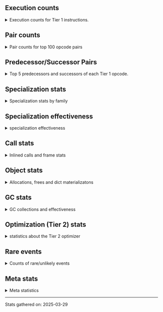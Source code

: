 ## Execution counts

<details>
<summary> Execution counts for Tier 1 instructions. </summary>


The "miss ratio" column shows the percentage of times the instruction
executed that it deoptimized. When this happens, the base unspecialized
instruction is not counted.

<table>
<thead>
<tr>
<th align="left">Name</th>
<th align="right">Base Count</th>
<th align="right">Head Count</th>
<th align="right">Change</th>
</tr>
</thead>
<tbody>
<tr>
<td align="left">TO_BOOL_NONE</td>
<td align="right">2,025,648</td>
<td align="right">2,018,009</td>
<td align="right">-0.4%</td>
</tr>
<tr>
<td align="left">CONTAINS_OP</td>
<td align="right">2,482,446</td>
<td align="right">2,474,808</td>
<td align="right">-0.3%</td>
</tr>
<tr>
<td align="left">CALL_NON_PY_GENERAL</td>
<td align="right">2,593,712</td>
<td align="right">2,586,075</td>
<td align="right">-0.3%</td>
</tr>
<tr>
<td align="left">UNPACK_SEQUENCE_TWO_TUPLE</td>
<td align="right">3,732,043</td>
<td align="right">3,724,406</td>
<td align="right">-0.2%</td>
</tr>
<tr>
<td align="left">STORE_FAST_STORE_FAST</td>
<td align="right">4,735,661</td>
<td align="right">4,728,024</td>
<td align="right">-0.2%</td>
</tr>
<tr>
<td align="left">POP_JUMP_IF_TRUE</td>
<td align="right">16,330,588</td>
<td align="right">16,315,312</td>
<td align="right">-0.1%</td>
</tr>
<tr>
<td align="left">LOAD_ATTR_METHOD_NO_DICT</td>
<td align="right">9,302,943</td>
<td align="right">9,295,306</td>
<td align="right">-0.1%</td>
</tr>
<tr>
<td align="left">FOR_ITER_LIST</td>
<td align="right">9,888,058</td>
<td align="right">9,880,421</td>
<td align="right">-0.1%</td>
</tr>
<tr>
<td align="left">JUMP_BACKWARD_JIT</td>
<td align="right">18,307,357</td>
<td align="right">18,299,719</td>
<td align="right">-0.0%</td>
</tr>
<tr>
<td align="left">LOAD_ATTR_WITH_HINT</td>
<td align="right">18,737,162</td>
<td align="right">18,729,525</td>
<td align="right">-0.0%</td>
</tr>
<tr>
<td align="left">LOAD_FAST_LOAD_FAST</td>
<td align="right">31,571,998</td>
<td align="right">31,564,361</td>
<td align="right">-0.0%</td>
</tr>
<tr>
<td align="left">STORE_NAME</td>
<td align="right">11,052</td>
<td align="right">11,054</td>
<td align="right">0.0%</td>
</tr>
<tr>
<td align="left">LOAD_FAST</td>
<td align="right">180,734,802</td>
<td align="right">180,719,528</td>
<td align="right">-0.0%</td>
</tr>
<tr>
<td align="left">LOAD_CONST</td>
<td align="right">18,152</td>
<td align="right">18,153</td>
<td align="right">0.0%</td>
</tr>
<tr>
<td align="left">IMPORT_FROM</td>
<td align="right">280,308</td>
<td align="right">280,309</td>
<td align="right">0.0%</td>
</tr>
<tr>
<td align="left">IMPORT_NAME</td>
<td align="right">280,726</td>
<td align="right">280,727</td>
<td align="right">0.0%</td>
</tr>
<tr>
<td align="left">ENTER_EXECUTOR</td>
<td align="right">3,547,259</td>
<td align="right">3,547,258</td>
<td align="right">-0.0%</td>
</tr>
<tr>
<td align="left">LOAD_SMALL_INT</td>
<td align="right">9,025,656</td>
<td align="right">9,025,657</td>
<td align="right">0.0%</td>
</tr>
<tr>
<td align="left">RESUME_CHECK</td>
<td align="right">57,587,397</td>
<td align="right">57,587,397</td>
<td align="right">0.0%</td>
</tr>
<tr>
<td align="left">LOAD_CONST_IMMORTAL</td>
<td align="right">47,080,570</td>
<td align="right">47,080,570</td>
<td align="right">0.0%</td>
</tr>
<tr>
<td align="left">RETURN_VALUE</td>
<td align="right">46,566,988</td>
<td align="right">46,566,988</td>
<td align="right">0.0%</td>
</tr>
<tr>
<td align="left">STORE_FAST</td>
<td align="right">44,287,653</td>
<td align="right">44,287,653</td>
<td align="right">0.0%</td>
</tr>
<tr>
<td align="left">POP_JUMP_IF_FALSE</td>
<td align="right">43,490,803</td>
<td align="right">43,490,803</td>
<td align="right">0.0%</td>
</tr>
<tr>
<td align="left">POP_TOP</td>
<td align="right">35,292,599</td>
<td align="right">35,292,599</td>
<td align="right">0.0%</td>
</tr>
<tr>
<td align="left">LOAD_GLOBAL_MODULE</td>
<td align="right">30,122,937</td>
<td align="right">30,122,937</td>
<td align="right">0.0%</td>
</tr>
<tr>
<td align="left">TO_BOOL_BOOL</td>
<td align="right">29,463,867</td>
<td align="right">29,463,867</td>
<td align="right">0.0%</td>
</tr>
<tr>
<td align="left">LOAD_GLOBAL_BUILTIN</td>
<td align="right">27,466,081</td>
<td align="right">27,466,081</td>
<td align="right">0.0%</td>
</tr>
<tr>
<td align="left">CALL_PY_EXACT_ARGS</td>
<td align="right">27,193,039</td>
<td align="right">27,193,039</td>
<td align="right">0.0%</td>
</tr>
<tr>
<td align="left">LOAD_ATTR_METHOD_WITH_VALUES</td>
<td align="right">25,552,887</td>
<td align="right">25,552,887</td>
<td align="right">0.0%</td>
</tr>
<tr>
<td align="left">LOAD_ATTR_INSTANCE_VALUE</td>
<td align="right">24,992,345</td>
<td align="right">24,992,345</td>
<td align="right">0.0%</td>
</tr>
<tr>
<td align="left">LOAD_ATTR_MODULE</td>
<td align="right">15,224,806</td>
<td align="right">15,224,806</td>
<td align="right">0.0%</td>
</tr>
<tr>
<td align="left">CALL_ISINSTANCE</td>
<td align="right">15,118,496</td>
<td align="right">15,118,496</td>
<td align="right">0.0%</td>
</tr>
<tr>
<td align="left">GET_ITER</td>
<td align="right">15,052,795</td>
<td align="right">15,052,795</td>
<td align="right">0.0%</td>
</tr>
<tr>
<td align="left">LOAD_ATTR</td>
<td align="right">14,247,308</td>
<td align="right">14,247,308</td>
<td align="right">0.0%</td>
</tr>
<tr>
<td align="left">YIELD_VALUE</td>
<td align="right">11,705,691</td>
<td align="right">11,705,691</td>
<td align="right">0.0%</td>
</tr>
<tr>
<td align="left">FOR_ITER_GEN</td>
<td align="right">11,355,335</td>
<td align="right">11,355,335</td>
<td align="right">0.0%</td>
</tr>
<tr>
<td align="left">INTERPRETER_EXIT</td>
<td align="right">11,291,745</td>
<td align="right">11,291,745</td>
<td align="right">0.0%</td>
</tr>
<tr>
<td align="left">RETURN_GENERATOR</td>
<td align="right">11,218,824</td>
<td align="right">11,218,824</td>
<td align="right">0.0%</td>
</tr>
<tr>
<td align="left">POP_ITER</td>
<td align="right">10,930,721</td>
<td align="right">10,930,721</td>
<td align="right">0.0%</td>
</tr>
<tr>
<td align="left">POP_JUMP_IF_NOT_NONE</td>
<td align="right">10,005,626</td>
<td align="right">10,005,626</td>
<td align="right">0.0%</td>
</tr>
<tr>
<td align="left">NOP</td>
<td align="right">9,760,384</td>
<td align="right">9,760,384</td>
<td align="right">0.0%</td>
</tr>
<tr>
<td align="left">LOAD_CONST_MORTAL</td>
<td align="right">8,792,999</td>
<td align="right">8,792,999</td>
<td align="right">0.0%</td>
</tr>
<tr>
<td align="left">LOAD_DEREF</td>
<td align="right">8,537,909</td>
<td align="right">8,537,909</td>
<td align="right">0.0%</td>
</tr>
<tr>
<td align="left">GET_YIELD_FROM_ITER</td>
<td align="right">8,257,987</td>
<td align="right">8,257,987</td>
<td align="right">0.0%</td>
</tr>
<tr>
<td align="left">COMPARE_OP_STR</td>
<td align="right">8,206,838</td>
<td align="right">8,206,838</td>
<td align="right">0.0%</td>
</tr>
<tr>
<td align="left">END_SEND</td>
<td align="right">8,152,381</td>
<td align="right">8,152,381</td>
<td align="right">0.0%</td>
</tr>
<tr>
<td align="left">POP_JUMP_IF_NONE</td>
<td align="right">7,055,980</td>
<td align="right">7,055,980</td>
<td align="right">0.0%</td>
</tr>
<tr>
<td align="left">COMPARE_OP_INT</td>
<td align="right">6,956,726</td>
<td align="right">6,956,726</td>
<td align="right">0.0%</td>
</tr>
<tr>
<td align="left">STORE_ATTR_INSTANCE_VALUE</td>
<td align="right">6,906,400</td>
<td align="right">6,906,400</td>
<td align="right">0.0%</td>
</tr>
<tr>
<td align="left">COPY</td>
<td align="right">6,757,133</td>
<td align="right">6,757,133</td>
<td align="right">0.0%</td>
</tr>
<tr>
<td align="left">LOAD_ATTR_SLOT</td>
<td align="right">6,497,579</td>
<td align="right">6,497,579</td>
<td align="right">0.0%</td>
</tr>
<tr>
<td align="left">SEND</td>
<td align="right">6,493,266</td>
<td align="right">6,493,266</td>
<td align="right">0.0%</td>
</tr>
<tr>
<td align="left">STORE_ATTR_SLOT</td>
<td align="right">5,626,904</td>
<td align="right">5,626,904</td>
<td align="right">0.0%</td>
</tr>
<tr>
<td align="left">BUILD_TUPLE</td>
<td align="right">5,521,975</td>
<td align="right">5,521,975</td>
<td align="right">0.0%</td>
</tr>
<tr>
<td align="left">SEND_GEN</td>
<td align="right">5,333,846</td>
<td align="right">5,333,846</td>
<td align="right">0.0%</td>
</tr>
<tr>
<td align="left">PUSH_NULL</td>
<td align="right">5,249,830</td>
<td align="right">5,249,830</td>
<td align="right">0.0%</td>
</tr>
<tr>
<td align="left">END_FOR</td>
<td align="right">4,697,697</td>
<td align="right">4,697,697</td>
<td align="right">0.0%</td>
</tr>
<tr>
<td align="left">FOR_ITER</td>
<td align="right">4,686,643</td>
<td align="right">4,686,643</td>
<td align="right">0.0%</td>
</tr>
<tr>
<td align="left">CALL_METHOD_DESCRIPTOR_FAST</td>
<td align="right">4,669,784</td>
<td align="right">4,669,784</td>
<td align="right">0.0%</td>
</tr>
<tr>
<td align="left">CALL_PY_GENERAL</td>
<td align="right">4,526,447</td>
<td align="right">4,526,447</td>
<td align="right">0.0%</td>
</tr>
<tr>
<td align="left">BINARY_OP_SUBSCR_DICT</td>
<td align="right">4,302,087</td>
<td align="right">4,302,087</td>
<td align="right">0.0%</td>
</tr>
<tr>
<td align="left">MAKE_CELL</td>
<td align="right">4,247,202</td>
<td align="right">4,247,202</td>
<td align="right">0.0%</td>
</tr>
<tr>
<td align="left">EXTENDED_ARG</td>
<td align="right">4,163,818</td>
<td align="right">4,163,818</td>
<td align="right">0.0%</td>
</tr>
<tr>
<td align="left">TO_BOOL_ALWAYS_TRUE</td>
<td align="right">3,893,908</td>
<td align="right">3,893,908</td>
<td align="right">0.0%</td>
</tr>
<tr>
<td align="left">SWAP</td>
<td align="right">3,860,252</td>
<td align="right">3,860,252</td>
<td align="right">0.0%</td>
</tr>
<tr>
<td align="left">LOAD_ATTR_NONDESCRIPTOR_WITH_VALUES</td>
<td align="right">3,788,926</td>
<td align="right">3,788,926</td>
<td align="right">0.0%</td>
</tr>
<tr>
<td align="left">JUMP_BACKWARD_NO_INTERRUPT</td>
<td align="right">3,689,625</td>
<td align="right">3,689,625</td>
<td align="right">0.0%</td>
</tr>
<tr>
<td align="left">BINARY_OP_SUBSCR_LIST_INT</td>
<td align="right">3,508,278</td>
<td align="right">3,508,278</td>
<td align="right">0.0%</td>
</tr>
<tr>
<td align="left">CALL_BUILTIN_FAST</td>
<td align="right">3,153,508</td>
<td align="right">3,153,508</td>
<td align="right">0.0%</td>
</tr>
<tr>
<td align="left">BUILD_LIST</td>
<td align="right">3,017,856</td>
<td align="right">3,017,856</td>
<td align="right">0.0%</td>
</tr>
<tr>
<td align="left">LOAD_ATTR_PROPERTY</td>
<td align="right">2,872,341</td>
<td align="right">2,872,341</td>
<td align="right">0.0%</td>
</tr>
<tr>
<td align="left">BINARY_OP</td>
<td align="right">2,846,075</td>
<td align="right">2,846,075</td>
<td align="right">0.0%</td>
</tr>
<tr>
<td align="left">BUILD_MAP</td>
<td align="right">2,835,378</td>
<td align="right">2,835,378</td>
<td align="right">0.0%</td>
</tr>
<tr>
<td align="left">COPY_FREE_VARS</td>
<td align="right">2,819,729</td>
<td align="right">2,819,729</td>
<td align="right">0.0%</td>
</tr>
<tr>
<td align="left">LOAD_ATTR_CLASS</td>
<td align="right">2,659,609</td>
<td align="right">2,659,609</td>
<td align="right">0.0%</td>
</tr>
<tr>
<td align="left">FOR_ITER_TUPLE</td>
<td align="right">2,598,869</td>
<td align="right">2,598,869</td>
<td align="right">0.0%</td>
</tr>
<tr>
<td align="left">CALL_KW_PY</td>
<td align="right">2,569,355</td>
<td align="right">2,569,355</td>
<td align="right">0.0%</td>
</tr>
<tr>
<td align="left">IS_OP</td>
<td align="right">2,374,407</td>
<td align="right">2,374,407</td>
<td align="right">0.0%</td>
</tr>
<tr>
<td align="left">CALL_BOUND_METHOD_EXACT_ARGS</td>
<td align="right">2,252,002</td>
<td align="right">2,252,002</td>
<td align="right">0.0%</td>
</tr>
<tr>
<td align="left">CONTAINS_OP_SET</td>
<td align="right">2,055,589</td>
<td align="right">2,055,589</td>
<td align="right">0.0%</td>
</tr>
<tr>
<td align="left">CALL_BUILTIN_CLASS</td>
<td align="right">2,007,756</td>
<td align="right">2,007,756</td>
<td align="right">0.0%</td>
</tr>
<tr>
<td align="left">TO_BOOL_LIST</td>
<td align="right">1,978,842</td>
<td align="right">1,978,842</td>
<td align="right">0.0%</td>
</tr>
<tr>
<td align="left">CONTAINS_OP_DICT</td>
<td align="right">1,941,389</td>
<td align="right">1,941,389</td>
<td align="right">0.0%</td>
</tr>
<tr>
<td align="left">CALL_METHOD_DESCRIPTOR_NOARGS</td>
<td align="right">1,803,108</td>
<td align="right">1,803,108</td>
<td align="right">0.0%</td>
</tr>
<tr>
<td align="left">JUMP_FORWARD</td>
<td align="right">1,794,899</td>
<td align="right">1,794,899</td>
<td align="right">0.0%</td>
</tr>
<tr>
<td align="left">CALL_LEN</td>
<td align="right">1,791,171</td>
<td align="right">1,791,171</td>
<td align="right">0.0%</td>
</tr>
<tr>
<td align="left">MAKE_FUNCTION</td>
<td align="right">1,745,602</td>
<td align="right">1,745,602</td>
<td align="right">0.0%</td>
</tr>
<tr>
<td align="left">BINARY_OP_ADD_INT</td>
<td align="right">1,685,402</td>
<td align="right">1,685,402</td>
<td align="right">0.0%</td>
</tr>
<tr>
<td align="left">CALL_BUILTIN_O</td>
<td align="right">1,640,018</td>
<td align="right">1,640,018</td>
<td align="right">0.0%</td>
</tr>
<tr>
<td align="left">FORMAT_SIMPLE</td>
<td align="right">1,619,722</td>
<td align="right">1,619,722</td>
<td align="right">0.0%</td>
</tr>
<tr>
<td align="left">SET_FUNCTION_ATTRIBUTE</td>
<td align="right">1,547,471</td>
<td align="right">1,547,471</td>
<td align="right">0.0%</td>
</tr>
<tr>
<td align="left">STORE_SUBSCR_DICT</td>
<td align="right">1,499,177</td>
<td align="right">1,499,177</td>
<td align="right">0.0%</td>
</tr>
<tr>
<td align="left">BINARY_OP_SUBSCR_TUPLE_INT</td>
<td align="right">1,423,622</td>
<td align="right">1,423,622</td>
<td align="right">0.0%</td>
</tr>
<tr>
<td align="left">STORE_ATTR</td>
<td align="right">1,389,067</td>
<td align="right">1,389,067</td>
<td align="right">0.0%</td>
</tr>
<tr>
<td align="left">LOAD_FAST_AND_CLEAR</td>
<td align="right">1,173,119</td>
<td align="right">1,173,119</td>
<td align="right">0.0%</td>
</tr>
<tr>
<td align="left">BINARY_OP_SUBTRACT_INT</td>
<td align="right">1,148,824</td>
<td align="right">1,148,824</td>
<td align="right">0.0%</td>
</tr>
<tr>
<td align="left">LIST_APPEND</td>
<td align="right">1,104,663</td>
<td align="right">1,104,663</td>
<td align="right">0.0%</td>
</tr>
<tr>
<td align="left">STORE_FAST_LOAD_FAST</td>
<td align="right">1,082,398</td>
<td align="right">1,082,398</td>
<td align="right">0.0%</td>
</tr>
<tr>
<td align="left">CALL_FUNCTION_EX</td>
<td align="right">1,029,112</td>
<td align="right">1,029,112</td>
<td align="right">0.0%</td>
</tr>
<tr>
<td align="left">COMPARE_OP</td>
<td align="right">1,027,897</td>
<td align="right">1,027,897</td>
<td align="right">0.0%</td>
</tr>
<tr>
<td align="left">DICT_MERGE</td>
<td align="right">982,246</td>
<td align="right">982,246</td>
<td align="right">0.0%</td>
</tr>
<tr>
<td align="left">CALL_KW_NON_PY</td>
<td align="right">969,858</td>
<td align="right">969,858</td>
<td align="right">0.0%</td>
</tr>
<tr>
<td align="left">CALL_LIST_APPEND</td>
<td align="right">960,772</td>
<td align="right">960,772</td>
<td align="right">0.0%</td>
</tr>
<tr>
<td align="left">TO_BOOL_STR</td>
<td align="right">920,583</td>
<td align="right">920,583</td>
<td align="right">0.0%</td>
</tr>
<tr>
<td align="left">UNPACK_SEQUENCE</td>
<td align="right">849,921</td>
<td align="right">849,921</td>
<td align="right">0.0%</td>
</tr>
<tr>
<td align="left">CALL_ALLOC_AND_ENTER_INIT</td>
<td align="right">822,249</td>
<td align="right">822,249</td>
<td align="right">0.0%</td>
</tr>
<tr>
<td align="left">BUILD_STRING</td>
<td align="right">821,116</td>
<td align="right">821,116</td>
<td align="right">0.0%</td>
</tr>
<tr>
<td align="left">EXIT_INIT_CHECK</td>
<td align="right">819,351</td>
<td align="right">819,351</td>
<td align="right">0.0%</td>
</tr>
<tr>
<td align="left">TO_BOOL_INT</td>
<td align="right">704,903</td>
<td align="right">704,903</td>
<td align="right">0.0%</td>
</tr>
<tr>
<td align="left">CHECK_EXC_MATCH</td>
<td align="right">688,937</td>
<td align="right">688,937</td>
<td align="right">0.0%</td>
</tr>
<tr>
<td align="left">BINARY_OP_ADD_UNICODE</td>
<td align="right">668,847</td>
<td align="right">668,847</td>
<td align="right">0.0%</td>
</tr>
<tr>
<td align="left">CALL_METHOD_DESCRIPTOR_O</td>
<td align="right">660,884</td>
<td align="right">660,884</td>
<td align="right">0.0%</td>
</tr>
<tr>
<td align="left">CALL_BUILTIN_FAST_WITH_KEYWORDS</td>
<td align="right">660,299</td>
<td align="right">660,299</td>
<td align="right">0.0%</td>
</tr>
<tr>
<td align="left">POP_EXCEPT</td>
<td align="right">614,465</td>
<td align="right">614,465</td>
<td align="right">0.0%</td>
</tr>
<tr>
<td align="left">PUSH_EXC_INFO</td>
<td align="right">614,465</td>
<td align="right">614,465</td>
<td align="right">0.0%</td>
</tr>
<tr>
<td align="left">TO_BOOL</td>
<td align="right">574,335</td>
<td align="right">574,335</td>
<td align="right">0.0%</td>
</tr>
<tr>
<td align="left">LOAD_SUPER_ATTR_METHOD</td>
<td align="right">553,232</td>
<td align="right">553,232</td>
<td align="right">0.0%</td>
</tr>
<tr>
<td align="left">RERAISE</td>
<td align="right">532,404</td>
<td align="right">532,404</td>
<td align="right">0.0%</td>
</tr>
<tr>
<td align="left">STORE_SUBSCR_LIST_INT</td>
<td align="right">514,653</td>
<td align="right">514,653</td>
<td align="right">0.0%</td>
</tr>
<tr>
<td align="left">BINARY_SLICE</td>
<td align="right">504,692</td>
<td align="right">504,692</td>
<td align="right">0.0%</td>
</tr>
<tr>
<td align="left">CALL_METHOD_DESCRIPTOR_FAST_WITH_KEYWORDS</td>
<td align="right">445,800</td>
<td align="right">445,800</td>
<td align="right">0.0%</td>
</tr>
<tr>
<td align="left">STORE_DEREF</td>
<td align="right">438,330</td>
<td align="right">438,330</td>
<td align="right">0.0%</td>
</tr>
<tr>
<td align="left">BUILD_SET</td>
<td align="right">352,789</td>
<td align="right">352,789</td>
<td align="right">0.0%</td>
</tr>
<tr>
<td align="left">BINARY_OP_SUBSCR_STR_INT</td>
<td align="right">307,447</td>
<td align="right">307,447</td>
<td align="right">0.0%</td>
</tr>
<tr>
<td align="left">CALL_TYPE_1</td>
<td align="right">294,828</td>
<td align="right">294,828</td>
<td align="right">0.0%</td>
</tr>
<tr>
<td align="left">FOR_ITER_RANGE</td>
<td align="right">259,099</td>
<td align="right">259,099</td>
<td align="right">0.0%</td>
</tr>
<tr>
<td align="left">LOAD_ATTR_NONDESCRIPTOR_NO_DICT</td>
<td align="right">255,528</td>
<td align="right">255,528</td>
<td align="right">0.0%</td>
</tr>
<tr>
<td align="left">CALL_INTRINSIC_1</td>
<td align="right">234,536</td>
<td align="right">234,536</td>
<td align="right">0.0%</td>
</tr>
<tr>
<td align="left">LOAD_FAST_CHECK</td>
<td align="right">231,662</td>
<td align="right">231,662</td>
<td align="right">0.0%</td>
</tr>
<tr>
<td align="left">CALL_TUPLE_1</td>
<td align="right">217,098</td>
<td align="right">217,098</td>
<td align="right">0.0%</td>
</tr>
<tr>
<td align="left">LOAD_SUPER_ATTR_ATTR</td>
<td align="right">165,257</td>
<td align="right">165,257</td>
<td align="right">0.0%</td>
</tr>
<tr>
<td align="left">JUMP_BACKWARD_NO_JIT</td>
<td align="right">165,115</td>
<td align="right">165,115</td>
<td align="right">0.0%</td>
</tr>
<tr>
<td align="left">LOAD_SPECIAL</td>
<td align="right">164,900</td>
<td align="right">164,900</td>
<td align="right">0.0%</td>
</tr>
<tr>
<td align="left">DELETE_ATTR</td>
<td align="right">161,605</td>
<td align="right">161,605</td>
<td align="right">0.0%</td>
</tr>
<tr>
<td align="left">CALL_KW_BOUND_METHOD</td>
<td align="right">135,207</td>
<td align="right">135,207</td>
<td align="right">0.0%</td>
</tr>
<tr>
<td align="left">RAISE_VARARGS</td>
<td align="right">122,383</td>
<td align="right">122,383</td>
<td align="right">0.0%</td>
</tr>
<tr>
<td align="left">UNPACK_SEQUENCE_TUPLE</td>
<td align="right">108,649</td>
<td align="right">108,649</td>
<td align="right">0.0%</td>
</tr>
<tr>
<td align="left">NOT_TAKEN</td>
<td align="right">103,188</td>
<td align="right">103,188</td>
<td align="right">0.0%</td>
</tr>
<tr>
<td align="left">CLEANUP_THROW</td>
<td align="right">98,111</td>
<td align="right">98,111</td>
<td align="right">0.0%</td>
</tr>
<tr>
<td align="left">STORE_SUBSCR</td>
<td align="right">84,781</td>
<td align="right">84,781</td>
<td align="right">0.0%</td>
</tr>
<tr>
<td align="left">UNARY_NOT</td>
<td align="right">84,256</td>
<td align="right">84,256</td>
<td align="right">0.0%</td>
</tr>
<tr>
<td align="left">LIST_EXTEND</td>
<td align="right">82,474</td>
<td align="right">82,474</td>
<td align="right">0.0%</td>
</tr>
<tr>
<td align="left">CALL_STR_1</td>
<td align="right">76,126</td>
<td align="right">76,126</td>
<td align="right">0.0%</td>
</tr>
<tr>
<td align="left">SET_UPDATE</td>
<td align="right">72,425</td>
<td align="right">72,425</td>
<td align="right">0.0%</td>
</tr>
<tr>
<td align="left">DELETE_SUBSCR</td>
<td align="right">68,776</td>
<td align="right">68,776</td>
<td align="right">0.0%</td>
</tr>
<tr>
<td align="left">CALL_BOUND_METHOD_GENERAL</td>
<td align="right">64,119</td>
<td align="right">64,119</td>
<td align="right">0.0%</td>
</tr>
<tr>
<td align="left">LOAD_ATTR_GETATTRIBUTE_OVERRIDDEN</td>
<td align="right">56,545</td>
<td align="right">56,545</td>
<td align="right">0.0%</td>
</tr>
<tr>
<td align="left">LOAD_ATTR_CLASS_WITH_METACLASS_CHECK</td>
<td align="right">55,041</td>
<td align="right">55,041</td>
<td align="right">0.0%</td>
</tr>
<tr>
<td align="left">BINARY_OP_SUBSCR_GETITEM</td>
<td align="right">49,949</td>
<td align="right">49,949</td>
<td align="right">0.0%</td>
</tr>
<tr>
<td align="left">SET_ADD</td>
<td align="right">47,588</td>
<td align="right">47,588</td>
<td align="right">0.0%</td>
</tr>
<tr>
<td align="left">BINARY_OP_INPLACE_ADD_UNICODE</td>
<td align="right">44,577</td>
<td align="right">44,577</td>
<td align="right">0.0%</td>
</tr>
<tr>
<td align="left">DELETE_FAST</td>
<td align="right">42,891</td>
<td align="right">42,891</td>
<td align="right">0.0%</td>
</tr>
<tr>
<td align="left">CALL</td>
<td align="right">27,330</td>
<td align="right">27,330</td>
<td align="right">0.0%</td>
</tr>
<tr>
<td align="left">BINARY_OP_EXTEND</td>
<td align="right">25,194</td>
<td align="right">25,194</td>
<td align="right">0.0%</td>
</tr>
<tr>
<td align="left">LOAD_GLOBAL</td>
<td align="right">23,338</td>
<td align="right">23,338</td>
<td align="right">0.0%</td>
</tr>
<tr>
<td align="left">UNARY_NEGATIVE</td>
<td align="right">19,679</td>
<td align="right">19,679</td>
<td align="right">0.0%</td>
</tr>
<tr>
<td align="left">STORE_ATTR_WITH_HINT</td>
<td align="right">18,968</td>
<td align="right">18,968</td>
<td align="right">0.0%</td>
</tr>
<tr>
<td align="left">BUILD_SLICE</td>
<td align="right">13,979</td>
<td align="right">13,979</td>
<td align="right">0.0%</td>
</tr>
<tr>
<td align="left">CONVERT_VALUE</td>
<td align="right">5,637</td>
<td align="right">5,637</td>
<td align="right">0.0%</td>
</tr>
<tr>
<td align="left">LOAD_NAME</td>
<td align="right">5,608</td>
<td align="right">5,608</td>
<td align="right">0.0%</td>
</tr>
<tr>
<td align="left">RESUME</td>
<td align="right">3,031</td>
<td align="right">3,031</td>
<td align="right">0.0%</td>
</tr>
<tr>
<td align="left">UNPACK_SEQUENCE_LIST</td>
<td align="right">2,949</td>
<td align="right">2,949</td>
<td align="right">0.0%</td>
</tr>
<tr>
<td align="left">CALL_KW</td>
<td align="right">2,414</td>
<td align="right">2,414</td>
<td align="right">0.0%</td>
</tr>
<tr>
<td align="left">MAP_ADD</td>
<td align="right">1,305</td>
<td align="right">1,305</td>
<td align="right">0.0%</td>
</tr>
<tr>
<td align="left">LOAD_ATTR_METHOD_LAZY_DICT</td>
<td align="right">1,133</td>
<td align="right">1,133</td>
<td align="right">0.0%</td>
</tr>
<tr>
<td align="left">UNARY_INVERT</td>
<td align="right">1,107</td>
<td align="right">1,107</td>
<td align="right">0.0%</td>
</tr>
<tr>
<td align="left">WITH_EXCEPT_START</td>
<td align="right">1,025</td>
<td align="right">1,025</td>
<td align="right">0.0%</td>
</tr>
<tr>
<td align="left">JUMP_BACKWARD</td>
<td align="right">965</td>
<td align="right">965</td>
<td align="right">0.0%</td>
</tr>
<tr>
<td align="left">COMPARE_OP_FLOAT</td>
<td align="right">956</td>
<td align="right">956</td>
<td align="right">0.0%</td>
</tr>
<tr>
<td align="left">LOAD_BUILD_CLASS</td>
<td align="right">893</td>
<td align="right">893</td>
<td align="right">0.0%</td>
</tr>
<tr>
<td align="left">BINARY_OP_MULTIPLY_INT</td>
<td align="right">777</td>
<td align="right">777</td>
<td align="right">0.0%</td>
</tr>
<tr>
<td align="left">LOAD_SUPER_ATTR</td>
<td align="right">587</td>
<td align="right">587</td>
<td align="right">0.0%</td>
</tr>
<tr>
<td align="left">LOAD_LOCALS</td>
<td align="right">223</td>
<td align="right">223</td>
<td align="right">0.0%</td>
</tr>
<tr>
<td align="left">DICT_UPDATE</td>
<td align="right">214</td>
<td align="right">214</td>
<td align="right">0.0%</td>
</tr>
<tr>
<td align="left">FORMAT_WITH_SPEC</td>
<td align="right">192</td>
<td align="right">192</td>
<td align="right">0.0%</td>
</tr>
<tr>
<td align="left">BINARY_OP_SUBTRACT_FLOAT</td>
<td align="right">126</td>
<td align="right">126</td>
<td align="right">0.0%</td>
</tr>
<tr>
<td align="left">BINARY_OP_ADD_FLOAT</td>
<td align="right">63</td>
<td align="right">63</td>
<td align="right">0.0%</td>
</tr>
<tr>
<td align="left">SETUP_ANNOTATIONS</td>
<td align="right">36</td>
<td align="right">36</td>
<td align="right">0.0%</td>
</tr>
<tr>
<td align="left">STORE_SLICE</td>
<td align="right">25</td>
<td align="right">25</td>
<td align="right">0.0%</td>
</tr>
<tr>
<td align="left">DELETE_NAME</td>
<td align="right">18</td>
<td align="right">18</td>
<td align="right">0.0%</td>
</tr>
<tr>
<td align="left">STORE_GLOBAL</td>
<td align="right">15</td>
<td align="right">15</td>
<td align="right">0.0%</td>
</tr>
</tbody>
</table>


</details>

## Pair counts

<details>
<summary> Pair counts for top 100 opcode pairs </summary>


Pairs of specialized operations that deoptimize and are then followed by
the corresponding unspecialized instruction are not counted as pairs.

Not included in comparative output.


</details>

## Predecessor/Successor Pairs

<details>
<summary> Top 5 predecessors and successors of each Tier 1 opcode. </summary>


This does not include the unspecialized instructions that occur after a
specialized instruction deoptimizes.

Not included in comparative output.


</details>

## Specialization stats

<details>
<summary> Specialization stats by family </summary>

### BINARY_OP

<details>
<summary> specialization stats for BINARY_OP family </summary>

<table>
<thead>
<tr>
<th align="left">Kind</th>
<th align="right">Base Count</th>
<th align="right">Base Ratio</th>
<th align="right">Head Count</th>
<th align="right">Head Ratio</th>
<th align="right">Change</th>
</tr>
</thead>
<tbody>
<tr>
<td align="left">
deferred
<details>
<summary>ⓘ</summary>

Lists the number of "deferred" (i.e. not specialized) instructions executed.
</details>
</td>
<td align="right">2,836,385</td>
<td align="right">11.0%</td>
<td align="right">2,836,385</td>
<td align="right">11.0%</td>
<td align="right">0.0%</td>
</tr>
<tr>
<td align="left">
hit
<details>
<summary>ⓘ</summary>

Specialized instructions that complete.
</details>
</td>
<td align="right">22,899,408</td>
<td align="right">88.7%</td>
<td align="right">22,899,408</td>
<td align="right">88.7%</td>
<td align="right">0.0%</td>
</tr>
<tr>
<td align="left">
miss
<details>
<summary>ⓘ</summary>

Specialized instructions that deopt.
</details>
</td>
<td align="right">62,825</td>
<td align="right">0.2%</td>
<td align="right">62,825</td>
<td align="right">0.2%</td>
<td align="right">0.0%</td>
</tr>
</tbody>
</table>

<table>
<thead>
<tr>
<th align="left">Success</th>
<th align="right">Base Count</th>
<th align="right">Base Ratio</th>
<th align="right">Head Count</th>
<th align="right">Head Ratio</th>
<th align="right">Change</th>
</tr>
</thead>
<tbody>
<tr>
<td align="left">Success</td>
<td align="right">3,130</td>
<td align="right">28.8%</td>
<td align="right">3,130</td>
<td align="right">28.8%</td>
<td align="right">0.0%</td>
</tr>
<tr>
<td align="left">Failure</td>
<td align="right">7,733</td>
<td align="right">71.2%</td>
<td align="right">7,733</td>
<td align="right">71.2%</td>
<td align="right">0.0%</td>
</tr>
</tbody>
</table>

<table>
<thead>
<tr>
<th align="left">Failure kind</th>
<th align="right">Base Count</th>
<th align="right">Base Ratio</th>
<th align="right">Head Count</th>
<th align="right">Head Ratio</th>
<th align="right">Change</th>
</tr>
</thead>
<tbody>
<tr>
<td align="left">out of range</td>
<td align="right">2,690</td>
<td align="right">34.8%</td>
<td align="right">2,690</td>
<td align="right">34.8%</td>
<td align="right">0.0%</td>
</tr>
<tr>
<td align="left">subscr</td>
<td align="right">1,581</td>
<td align="right">20.4%</td>
<td align="right">1,581</td>
<td align="right">20.4%</td>
<td align="right">0.0%</td>
</tr>
<tr>
<td align="left">add other</td>
<td align="right">997</td>
<td align="right">12.9%</td>
<td align="right">997</td>
<td align="right">12.9%</td>
<td align="right">0.0%</td>
</tr>
<tr>
<td align="left">subscr string slice</td>
<td align="right">721</td>
<td align="right">9.3%</td>
<td align="right">721</td>
<td align="right">9.3%</td>
<td align="right">0.0%</td>
</tr>
<tr>
<td align="left">subscr list slice</td>
<td align="right">616</td>
<td align="right">8.0%</td>
<td align="right">616</td>
<td align="right">8.0%</td>
<td align="right">0.0%</td>
</tr>
<tr>
<td align="left">remainder</td>
<td align="right">230</td>
<td align="right">3.0%</td>
<td align="right">230</td>
<td align="right">3.0%</td>
<td align="right">0.0%</td>
</tr>
<tr>
<td align="left">multiply different types</td>
<td align="right">211</td>
<td align="right">2.7%</td>
<td align="right">211</td>
<td align="right">2.7%</td>
<td align="right">0.0%</td>
</tr>
<tr>
<td align="left">add different types</td>
<td align="right">180</td>
<td align="right">2.3%</td>
<td align="right">180</td>
<td align="right">2.3%</td>
<td align="right">0.0%</td>
</tr>
<tr>
<td align="left">true divide different types</td>
<td align="right">152</td>
<td align="right">2.0%</td>
<td align="right">152</td>
<td align="right">2.0%</td>
<td align="right">0.0%</td>
</tr>
<tr>
<td align="left">xor</td>
<td align="right">117</td>
<td align="right">1.5%</td>
<td align="right">117</td>
<td align="right">1.5%</td>
<td align="right">0.0%</td>
</tr>
<tr>
<td align="left">subtract other</td>
<td align="right">66</td>
<td align="right">0.9%</td>
<td align="right">66</td>
<td align="right">0.9%</td>
<td align="right">0.0%</td>
</tr>
<tr>
<td align="left">or</td>
<td align="right">51</td>
<td align="right">0.7%</td>
<td align="right">51</td>
<td align="right">0.7%</td>
<td align="right">0.0%</td>
</tr>
<tr>
<td align="left">and other</td>
<td align="right">36</td>
<td align="right">0.5%</td>
<td align="right">36</td>
<td align="right">0.5%</td>
<td align="right">0.0%</td>
</tr>
<tr>
<td align="left">code complex parameters</td>
<td align="right">21</td>
<td align="right">0.3%</td>
<td align="right">21</td>
<td align="right">0.3%</td>
<td align="right">0.0%</td>
</tr>
<tr>
<td align="left">true divide other</td>
<td align="right">21</td>
<td align="right">0.3%</td>
<td align="right">21</td>
<td align="right">0.3%</td>
<td align="right">0.0%</td>
</tr>
<tr>
<td align="left">subscr tuple slice</td>
<td align="right">13</td>
<td align="right">0.2%</td>
<td align="right">13</td>
<td align="right">0.2%</td>
<td align="right">0.0%</td>
</tr>
<tr>
<td align="left">lshift</td>
<td align="right">10</td>
<td align="right">0.1%</td>
<td align="right">10</td>
<td align="right">0.1%</td>
<td align="right">0.0%</td>
</tr>
<tr>
<td align="left">and int</td>
<td align="right">8</td>
<td align="right">0.1%</td>
<td align="right">8</td>
<td align="right">0.1%</td>
<td align="right">0.0%</td>
</tr>
<tr>
<td align="left">rshift</td>
<td align="right">3</td>
<td align="right">0.0%</td>
<td align="right">3</td>
<td align="right">0.0%</td>
<td align="right">0.0%</td>
</tr>
<tr>
<td align="left">xor int</td>
<td align="right">3</td>
<td align="right">0.0%</td>
<td align="right">3</td>
<td align="right">0.0%</td>
<td align="right">0.0%</td>
</tr>
<tr>
<td align="left">and different types</td>
<td align="right">2</td>
<td align="right">0.0%</td>
<td align="right">2</td>
<td align="right">0.0%</td>
<td align="right">0.0%</td>
</tr>
<tr>
<td align="left">floor divide</td>
<td align="right">2</td>
<td align="right">0.0%</td>
<td align="right">2</td>
<td align="right">0.0%</td>
<td align="right">0.0%</td>
</tr>
<tr>
<td align="left">power</td>
<td align="right">1</td>
<td align="right">0.0%</td>
<td align="right">1</td>
<td align="right">0.0%</td>
<td align="right">0.0%</td>
</tr>
<tr>
<td align="left">or different types</td>
<td align="right">1</td>
<td align="right">0.0%</td>
<td align="right">1</td>
<td align="right">0.0%</td>
<td align="right">0.0%</td>
</tr>
</tbody>
</table>


</details>

### BINARY_SLICE

<details>
<summary> specialization stats for BINARY_SLICE family </summary>

<table>
<thead>
<tr>
<th align="left">Kind</th>
<th align="right">Base Count</th>
<th align="right">Base Ratio</th>
<th align="right">Head Count</th>
<th align="right">Head Ratio</th>
<th align="right">Change</th>
</tr>
</thead>
<tbody>
<tr>
<td align="left">
deferred
<details>
<summary>ⓘ</summary>

Lists the number of "deferred" (i.e. not specialized) instructions executed.
</details>
</td>
<td align="right">504,692</td>
<td align="right">100.0%</td>
<td align="right">504,692</td>
<td align="right">100.0%</td>
<td align="right">0.0%</td>
</tr>
</tbody>
</table>


</details>

### CALL

<details>
<summary> specialization stats for CALL family </summary>

<table>
<thead>
<tr>
<th align="left">Kind</th>
<th align="right">Base Count</th>
<th align="right">Base Ratio</th>
<th align="right">Head Count</th>
<th align="right">Head Ratio</th>
<th align="right">Change</th>
</tr>
</thead>
<tbody>
<tr>
<td align="left">
deferred
<details>
<summary>ⓘ</summary>

Lists the number of "deferred" (i.e. not specialized) instructions executed.
</details>
</td>
<td align="right">7,634,285</td>
<td align="right">11.2%</td>
<td align="right">7,634,285</td>
<td align="right">11.2%</td>
<td align="right">0.0%</td>
</tr>
<tr>
<td align="left">
deopt
<details>
<summary>ⓘ</summary>

Specialized instructions that deopt.
</details>
</td>
<td align="right">8,513</td>
<td align="right">0.0%</td>
<td align="right">8,513</td>
<td align="right">0.0%</td>
<td align="right">0.0%</td>
</tr>
<tr>
<td align="left">
hit
<details>
<summary>ⓘ</summary>

Specialized instructions that complete.
</details>
</td>
<td align="right">60,537,232</td>
<td align="right">88.6%</td>
<td align="right">60,537,232</td>
<td align="right">88.6%</td>
<td align="right">0.0%</td>
</tr>
<tr>
<td align="left">
miss
<details>
<summary>ⓘ</summary>

Specialized instructions that deopt.
</details>
</td>
<td align="right">7,773,340</td>
<td align="right">11.4%</td>
<td align="right">7,773,340</td>
<td align="right">11.4%</td>
<td align="right">0.0%</td>
</tr>
</tbody>
</table>

<table>
<thead>
<tr>
<th align="left">Success</th>
<th align="right">Base Count</th>
<th align="right">Base Ratio</th>
<th align="right">Head Count</th>
<th align="right">Head Ratio</th>
<th align="right">Change</th>
</tr>
</thead>
<tbody>
<tr>
<td align="left">Success</td>
<td align="right">166,385</td>
<td align="right">100.0%</td>
<td align="right">166,385</td>
<td align="right">100.0%</td>
<td align="right">0.0%</td>
</tr>
<tr>
<td align="left">Failure</td>
<td align="right">0</td>
<td align="right">0.0%</td>
<td align="right">0</td>
<td align="right">0.0%</td>
<td align="right"></td>
</tr>
</tbody>
</table>

<table>
<thead>
<tr>
<th align="left">Failure kind</th>
<th align="right">Base Count</th>
<th align="right">Base Ratio</th>
<th align="right">Head Count</th>
<th align="right">Head Ratio</th>
<th align="right">Change</th>
</tr>
</thead>
<tbody>
<tr>
<td align="left">init not simple</td>
<td align="right">62</td>
<td align="right">62 / 0 !!</td>
<td align="right">62</td>
<td align="right">62 / 0 !!</td>
<td align="right">0.0%</td>
</tr>
<tr>
<td align="left">init not python</td>
<td align="right">21</td>
<td align="right">21 / 0 !!</td>
<td align="right">21</td>
<td align="right">21 / 0 !!</td>
<td align="right">0.0%</td>
</tr>
</tbody>
</table>


</details>

### CALL_KW

<details>
<summary> specialization stats for CALL_KW family </summary>

<table>
<thead>
<tr>
<th align="left">Kind</th>
<th align="right">Base Count</th>
<th align="right">Base Ratio</th>
<th align="right">Head Count</th>
<th align="right">Head Ratio</th>
<th align="right">Change</th>
</tr>
</thead>
<tbody>
<tr>
<td align="left">
deferred
<details>
<summary>ⓘ</summary>

Lists the number of "deferred" (i.e. not specialized) instructions executed.
</details>
</td>
<td align="right">562,667</td>
<td align="right">97.8%</td>
<td align="right">562,667</td>
<td align="right">97.8%</td>
<td align="right">0.0%</td>
</tr>
<tr>
<td align="left">
miss
<details>
<summary>ⓘ</summary>

Specialized instructions that deopt.
</details>
</td>
<td align="right">572,877</td>
<td align="right">99.6%</td>
<td align="right">572,877</td>
<td align="right">99.6%</td>
<td align="right">0.0%</td>
</tr>
</tbody>
</table>

<table>
<thead>
<tr>
<th align="left">Success</th>
<th align="right">Base Count</th>
<th align="right">Base Ratio</th>
<th align="right">Head Count</th>
<th align="right">Head Ratio</th>
<th align="right">Change</th>
</tr>
</thead>
<tbody>
<tr>
<td align="left">Success</td>
<td align="right">12,624</td>
<td align="right">100.0%</td>
<td align="right">12,624</td>
<td align="right">100.0%</td>
<td align="right">0.0%</td>
</tr>
<tr>
<td align="left">Failure</td>
<td align="right">0</td>
<td align="right">0.0%</td>
<td align="right">0</td>
<td align="right">0.0%</td>
<td align="right"></td>
</tr>
</tbody>
</table>


</details>

### COMPARE_OP

<details>
<summary> specialization stats for COMPARE_OP family </summary>

<table>
<thead>
<tr>
<th align="left">Kind</th>
<th align="right">Base Count</th>
<th align="right">Base Ratio</th>
<th align="right">Head Count</th>
<th align="right">Head Ratio</th>
<th align="right">Change</th>
</tr>
</thead>
<tbody>
<tr>
<td align="left">
deferred
<details>
<summary>ⓘ</summary>

Lists the number of "deferred" (i.e. not specialized) instructions executed.
</details>
</td>
<td align="right">1,023,828</td>
<td align="right">5.6%</td>
<td align="right">1,023,828</td>
<td align="right">5.6%</td>
<td align="right">0.0%</td>
</tr>
<tr>
<td align="left">
hit
<details>
<summary>ⓘ</summary>

Specialized instructions that complete.
</details>
</td>
<td align="right">17,180,359</td>
<td align="right">94.3%</td>
<td align="right">17,180,359</td>
<td align="right">94.3%</td>
<td align="right">0.0%</td>
</tr>
<tr>
<td align="left">
miss
<details>
<summary>ⓘ</summary>

Specialized instructions that deopt.
</details>
</td>
<td align="right">3,373</td>
<td align="right">0.0%</td>
<td align="right">3,373</td>
<td align="right">0.0%</td>
<td align="right">0.0%</td>
</tr>
</tbody>
</table>

<table>
<thead>
<tr>
<th align="left">Success</th>
<th align="right">Base Count</th>
<th align="right">Base Ratio</th>
<th align="right">Head Count</th>
<th align="right">Head Ratio</th>
<th align="right">Change</th>
</tr>
</thead>
<tbody>
<tr>
<td align="left">Success</td>
<td align="right">1,534</td>
<td align="right">37.1%</td>
<td align="right">1,534</td>
<td align="right">37.1%</td>
<td align="right">0.0%</td>
</tr>
<tr>
<td align="left">Failure</td>
<td align="right">2,602</td>
<td align="right">62.9%</td>
<td align="right">2,602</td>
<td align="right">62.9%</td>
<td align="right">0.0%</td>
</tr>
</tbody>
</table>

<table>
<thead>
<tr>
<th align="left">Failure kind</th>
<th align="right">Base Count</th>
<th align="right">Base Ratio</th>
<th align="right">Head Count</th>
<th align="right">Head Ratio</th>
<th align="right">Change</th>
</tr>
</thead>
<tbody>
<tr>
<td align="left">different types</td>
<td align="right">1,108</td>
<td align="right">42.6%</td>
<td align="right">1,108</td>
<td align="right">42.6%</td>
<td align="right">0.0%</td>
</tr>
<tr>
<td align="left">baseobject</td>
<td align="right">718</td>
<td align="right">27.6%</td>
<td align="right">718</td>
<td align="right">27.6%</td>
<td align="right">0.0%</td>
</tr>
<tr>
<td align="left">tuple</td>
<td align="right">243</td>
<td align="right">9.3%</td>
<td align="right">243</td>
<td align="right">9.3%</td>
<td align="right">0.0%</td>
</tr>
<tr>
<td align="left">list</td>
<td align="right">172</td>
<td align="right">6.6%</td>
<td align="right">172</td>
<td align="right">6.6%</td>
<td align="right">0.0%</td>
</tr>
<tr>
<td align="left">other</td>
<td align="right">154</td>
<td align="right">5.9%</td>
<td align="right">154</td>
<td align="right">5.9%</td>
<td align="right">0.0%</td>
</tr>
<tr>
<td align="left">set</td>
<td align="right">90</td>
<td align="right">3.5%</td>
<td align="right">90</td>
<td align="right">3.5%</td>
<td align="right">0.0%</td>
</tr>
<tr>
<td align="left">bool</td>
<td align="right">51</td>
<td align="right">2.0%</td>
<td align="right">51</td>
<td align="right">2.0%</td>
<td align="right">0.0%</td>
</tr>
<tr>
<td align="left">string</td>
<td align="right">48</td>
<td align="right">1.8%</td>
<td align="right">48</td>
<td align="right">1.8%</td>
<td align="right">0.0%</td>
</tr>
<tr>
<td align="left">big int</td>
<td align="right">17</td>
<td align="right">0.7%</td>
<td align="right">17</td>
<td align="right">0.7%</td>
<td align="right">0.0%</td>
</tr>
<tr>
<td align="left">float long</td>
<td align="right">1</td>
<td align="right">0.0%</td>
<td align="right">1</td>
<td align="right">0.0%</td>
<td align="right">0.0%</td>
</tr>
</tbody>
</table>


</details>

### CONTAINS_OP

<details>
<summary> specialization stats for CONTAINS_OP family </summary>

<table>
<thead>
<tr>
<th align="left">Kind</th>
<th align="right">Base Count</th>
<th align="right">Base Ratio</th>
<th align="right">Head Count</th>
<th align="right">Head Ratio</th>
<th align="right">Change</th>
</tr>
</thead>
<tbody>
<tr>
<td align="left">
deferred
<details>
<summary>ⓘ</summary>

Lists the number of "deferred" (i.e. not specialized) instructions executed.
</details>
</td>
<td align="right">2,475,525</td>
<td align="right">37.4%</td>
<td align="right">2,467,888</td>
<td align="right">37.3%</td>
<td align="right">-0.3%</td>
</tr>
<tr>
<td align="left">
hit
<details>
<summary>ⓘ</summary>

Specialized instructions that complete.
</details>
</td>
<td align="right">4,109,588</td>
<td align="right">62.1%</td>
<td align="right">4,109,588</td>
<td align="right">62.2%</td>
<td align="right">0.0%</td>
</tr>
<tr>
<td align="left">
miss
<details>
<summary>ⓘ</summary>

Specialized instructions that deopt.
</details>
</td>
<td align="right">26,561</td>
<td align="right">0.4%</td>
<td align="right">26,561</td>
<td align="right">0.4%</td>
<td align="right">0.0%</td>
</tr>
</tbody>
</table>

<table>
<thead>
<tr>
<th align="left">Success</th>
<th align="right">Base Count</th>
<th align="right">Base Ratio</th>
<th align="right">Head Count</th>
<th align="right">Head Ratio</th>
<th align="right">Change</th>
</tr>
</thead>
<tbody>
<tr>
<td align="left">Failure</td>
<td align="right">6,208</td>
<td align="right">83.5%</td>
<td align="right">6,207</td>
<td align="right">83.5%</td>
<td align="right">-0.0%</td>
</tr>
<tr>
<td align="left">Success</td>
<td align="right">1,224</td>
<td align="right">16.5%</td>
<td align="right">1,224</td>
<td align="right">16.5%</td>
<td align="right">0.0%</td>
</tr>
</tbody>
</table>

<table>
<thead>
<tr>
<th align="left">Failure kind</th>
<th align="right">Base Count</th>
<th align="right">Base Ratio</th>
<th align="right">Head Count</th>
<th align="right">Head Ratio</th>
<th align="right">Change</th>
</tr>
</thead>
<tbody>
<tr>
<td align="left">tuple</td>
<td align="right">3,247</td>
<td align="right">52.3%</td>
<td align="right">3,246</td>
<td align="right">52.3%</td>
<td align="right">-0.0%</td>
</tr>
<tr>
<td align="left">str</td>
<td align="right">1,241</td>
<td align="right">20.0%</td>
<td align="right">1,241</td>
<td align="right">20.0%</td>
<td align="right">0.0%</td>
</tr>
<tr>
<td align="left">list</td>
<td align="right">1,192</td>
<td align="right">19.2%</td>
<td align="right">1,192</td>
<td align="right">19.2%</td>
<td align="right">0.0%</td>
</tr>
<tr>
<td align="left">other</td>
<td align="right">528</td>
<td align="right">8.5%</td>
<td align="right">528</td>
<td align="right">8.5%</td>
<td align="right">0.0%</td>
</tr>
</tbody>
</table>


</details>

### FOR_ITER

<details>
<summary> specialization stats for FOR_ITER family </summary>

<table>
<thead>
<tr>
<th align="left">Kind</th>
<th align="right">Base Count</th>
<th align="right">Base Ratio</th>
<th align="right">Head Count</th>
<th align="right">Head Ratio</th>
<th align="right">Change</th>
</tr>
</thead>
<tbody>
<tr>
<td align="left">
hit
<details>
<summary>ⓘ</summary>

Specialized instructions that complete.
</details>
</td>
<td align="right">23,875,802</td>
<td align="right">82.9%</td>
<td align="right">23,868,165</td>
<td align="right">82.9%</td>
<td align="right">-0.0%</td>
</tr>
<tr>
<td align="left">
deferred
<details>
<summary>ⓘ</summary>

Lists the number of "deferred" (i.e. not specialized) instructions executed.
</details>
</td>
<td align="right">4,676,740</td>
<td align="right">16.2%</td>
<td align="right">4,676,740</td>
<td align="right">16.2%</td>
<td align="right">0.0%</td>
</tr>
<tr>
<td align="left">
miss
<details>
<summary>ⓘ</summary>

Specialized instructions that deopt.
</details>
</td>
<td align="right">225,559</td>
<td align="right">0.8%</td>
<td align="right">225,559</td>
<td align="right">0.8%</td>
<td align="right">0.0%</td>
</tr>
</tbody>
</table>

<table>
<thead>
<tr>
<th align="left">Success</th>
<th align="right">Base Count</th>
<th align="right">Base Ratio</th>
<th align="right">Head Count</th>
<th align="right">Head Ratio</th>
<th align="right">Change</th>
</tr>
</thead>
<tbody>
<tr>
<td align="left">Success</td>
<td align="right">5,383</td>
<td align="right">38.0%</td>
<td align="right">5,383</td>
<td align="right">38.0%</td>
<td align="right">0.0%</td>
</tr>
<tr>
<td align="left">Failure</td>
<td align="right">8,772</td>
<td align="right">62.0%</td>
<td align="right">8,772</td>
<td align="right">62.0%</td>
<td align="right">0.0%</td>
</tr>
</tbody>
</table>

<table>
<thead>
<tr>
<th align="left">Failure kind</th>
<th align="right">Base Count</th>
<th align="right">Base Ratio</th>
<th align="right">Head Count</th>
<th align="right">Head Ratio</th>
<th align="right">Change</th>
</tr>
</thead>
<tbody>
<tr>
<td align="left">set</td>
<td align="right">4,264</td>
<td align="right">48.6%</td>
<td align="right">4,264</td>
<td align="right">48.6%</td>
<td align="right">0.0%</td>
</tr>
<tr>
<td align="left">dict items</td>
<td align="right">1,409</td>
<td align="right">16.1%</td>
<td align="right">1,409</td>
<td align="right">16.1%</td>
<td align="right">0.0%</td>
</tr>
<tr>
<td align="left">enumerate</td>
<td align="right">1,273</td>
<td align="right">14.5%</td>
<td align="right">1,273</td>
<td align="right">14.5%</td>
<td align="right">0.0%</td>
</tr>
<tr>
<td align="left">itertools</td>
<td align="right">604</td>
<td align="right">6.9%</td>
<td align="right">604</td>
<td align="right">6.9%</td>
<td align="right">0.0%</td>
</tr>
<tr>
<td align="left">dict values</td>
<td align="right">306</td>
<td align="right">3.5%</td>
<td align="right">306</td>
<td align="right">3.5%</td>
<td align="right">0.0%</td>
</tr>
<tr>
<td align="left">zip</td>
<td align="right">255</td>
<td align="right">2.9%</td>
<td align="right">255</td>
<td align="right">2.9%</td>
<td align="right">0.0%</td>
</tr>
<tr>
<td align="left">dict keys</td>
<td align="right">253</td>
<td align="right">2.9%</td>
<td align="right">253</td>
<td align="right">2.9%</td>
<td align="right">0.0%</td>
</tr>
<tr>
<td align="left">other</td>
<td align="right">161</td>
<td align="right">1.8%</td>
<td align="right">161</td>
<td align="right">1.8%</td>
<td align="right">0.0%</td>
</tr>
<tr>
<td align="left">reversed list</td>
<td align="right">140</td>
<td align="right">1.6%</td>
<td align="right">140</td>
<td align="right">1.6%</td>
<td align="right">0.0%</td>
</tr>
<tr>
<td align="left">callable</td>
<td align="right">44</td>
<td align="right">0.5%</td>
<td align="right">44</td>
<td align="right">0.5%</td>
<td align="right">0.0%</td>
</tr>
<tr>
<td align="left">ascii string</td>
<td align="right">42</td>
<td align="right">0.5%</td>
<td align="right">42</td>
<td align="right">0.5%</td>
<td align="right">0.0%</td>
</tr>
<tr>
<td align="left">bytes</td>
<td align="right">11</td>
<td align="right">0.1%</td>
<td align="right">11</td>
<td align="right">0.1%</td>
<td align="right">0.0%</td>
</tr>
<tr>
<td align="left">map</td>
<td align="right">7</td>
<td align="right">0.1%</td>
<td align="right">7</td>
<td align="right">0.1%</td>
<td align="right">0.0%</td>
</tr>
<tr>
<td align="left">seq iter</td>
<td align="right">3</td>
<td align="right">0.0%</td>
<td align="right">3</td>
<td align="right">0.0%</td>
<td align="right">0.0%</td>
</tr>
</tbody>
</table>


</details>

### LOAD_ATTR

<details>
<summary> specialization stats for LOAD_ATTR family </summary>

<table>
<thead>
<tr>
<th align="left">Kind</th>
<th align="right">Base Count</th>
<th align="right">Base Ratio</th>
<th align="right">Head Count</th>
<th align="right">Head Ratio</th>
<th align="right">Change</th>
</tr>
</thead>
<tbody>
<tr>
<td align="left">
hit
<details>
<summary>ⓘ</summary>

Specialized instructions that complete.
</details>
</td>
<td align="right">78,757,584</td>
<td align="right">62.8%</td>
<td align="right">78,742,489</td>
<td align="right">62.8%</td>
<td align="right">-0.0%</td>
</tr>
<tr>
<td align="left">
miss
<details>
<summary>ⓘ</summary>

Specialized instructions that deopt.
</details>
</td>
<td align="right">32,334,205</td>
<td align="right">25.8%</td>
<td align="right">32,333,424</td>
<td align="right">25.8%</td>
<td align="right">-0.0%</td>
</tr>
<tr>
<td align="left">
deferred
<details>
<summary>ⓘ</summary>

Lists the number of "deferred" (i.e. not specialized) instructions executed.
</details>
</td>
<td align="right">14,112,138</td>
<td align="right">11.3%</td>
<td align="right">14,112,138</td>
<td align="right">11.3%</td>
<td align="right">0.0%</td>
</tr>
<tr>
<td align="left">
deopt
<details>
<summary>ⓘ</summary>

Specialized instructions that deopt.
</details>
</td>
<td align="right">199,734</td>
<td align="right">0.2%</td>
<td align="right">199,734</td>
<td align="right">0.2%</td>
<td align="right">0.0%</td>
</tr>
</tbody>
</table>

<table>
<thead>
<tr>
<th align="left">Success</th>
<th align="right">Base Count</th>
<th align="right">Base Ratio</th>
<th align="right">Head Count</th>
<th align="right">Head Ratio</th>
<th align="right">Change</th>
</tr>
</thead>
<tbody>
<tr>
<td align="left">Success</td>
<td align="right">628,242</td>
<td align="right">89.5%</td>
<td align="right">628,242</td>
<td align="right">89.5%</td>
<td align="right">0.0%</td>
</tr>
<tr>
<td align="left">Failure</td>
<td align="right">73,395</td>
<td align="right">10.5%</td>
<td align="right">73,395</td>
<td align="right">10.5%</td>
<td align="right">0.0%</td>
</tr>
</tbody>
</table>

<table>
<thead>
<tr>
<th align="left">Failure kind</th>
<th align="right">Base Count</th>
<th align="right">Base Ratio</th>
<th align="right">Head Count</th>
<th align="right">Head Ratio</th>
<th align="right">Change</th>
</tr>
</thead>
<tbody>
<tr>
<td align="left">mutable class</td>
<td align="right">4,307</td>
<td align="right">5.9%</td>
<td align="right">4,307</td>
<td align="right">5.9%</td>
<td align="right">0.0%</td>
</tr>
<tr>
<td align="left">overriding descriptor</td>
<td align="right">3,615</td>
<td align="right">4.9%</td>
<td align="right">3,615</td>
<td align="right">4.9%</td>
<td align="right">0.0%</td>
</tr>
<tr>
<td align="left">method</td>
<td align="right">1,533</td>
<td align="right">2.1%</td>
<td align="right">1,533</td>
<td align="right">2.1%</td>
<td align="right">0.0%</td>
</tr>
<tr>
<td align="left">class attr simple</td>
<td align="right">1,208</td>
<td align="right">1.6%</td>
<td align="right">1,208</td>
<td align="right">1.6%</td>
<td align="right">0.0%</td>
</tr>
<tr>
<td align="left">metaclass attribute</td>
<td align="right">968</td>
<td align="right">1.3%</td>
<td align="right">968</td>
<td align="right">1.3%</td>
<td align="right">0.0%</td>
</tr>
<tr>
<td align="left">non overriding descriptor</td>
<td align="right">837</td>
<td align="right">1.1%</td>
<td align="right">837</td>
<td align="right">1.1%</td>
<td align="right">0.0%</td>
</tr>
<tr>
<td align="left">class method obj</td>
<td align="right">456</td>
<td align="right">0.6%</td>
<td align="right">456</td>
<td align="right">0.6%</td>
<td align="right">0.0%</td>
</tr>
<tr>
<td align="left">wrong number arguments</td>
<td align="right">235</td>
<td align="right">0.3%</td>
<td align="right">235</td>
<td align="right">0.3%</td>
<td align="right">0.0%</td>
</tr>
<tr>
<td align="left">builtin class method</td>
<td align="right">224</td>
<td align="right">0.3%</td>
<td align="right">224</td>
<td align="right">0.3%</td>
<td align="right">0.0%</td>
</tr>
<tr>
<td align="left">overridden</td>
<td align="right">208</td>
<td align="right">0.3%</td>
<td align="right">208</td>
<td align="right">0.3%</td>
<td align="right">0.0%</td>
</tr>
<tr>
<td align="left">module attr not found</td>
<td align="right">155</td>
<td align="right">0.2%</td>
<td align="right">155</td>
<td align="right">0.2%</td>
<td align="right">0.0%</td>
</tr>
<tr>
<td align="left">not managed dict</td>
<td align="right">102</td>
<td align="right">0.1%</td>
<td align="right">102</td>
<td align="right">0.1%</td>
<td align="right">0.0%</td>
</tr>
<tr>
<td align="left">not in dict</td>
<td align="right">42</td>
<td align="right">0.1%</td>
<td align="right">42</td>
<td align="right">0.1%</td>
<td align="right">0.0%</td>
</tr>
<tr>
<td align="left">split dict</td>
<td align="right">23</td>
<td align="right">0.0%</td>
<td align="right">23</td>
<td align="right">0.0%</td>
<td align="right">0.0%</td>
</tr>
<tr>
<td align="left">expected error</td>
<td align="right">3</td>
<td align="right">0.0%</td>
<td align="right">3</td>
<td align="right">0.0%</td>
<td align="right">0.0%</td>
</tr>
<tr>
<td align="left">non object slot</td>
<td align="right">2</td>
<td align="right">0.0%</td>
<td align="right">2</td>
<td align="right">0.0%</td>
<td align="right">0.0%</td>
</tr>
</tbody>
</table>


</details>

### LOAD_GLOBAL

<details>
<summary> specialization stats for LOAD_GLOBAL family </summary>

<table>
<thead>
<tr>
<th align="left">Kind</th>
<th align="right">Base Count</th>
<th align="right">Base Ratio</th>
<th align="right">Head Count</th>
<th align="right">Head Ratio</th>
<th align="right">Change</th>
</tr>
</thead>
<tbody>
<tr>
<td align="left">
deferred
<details>
<summary>ⓘ</summary>

Lists the number of "deferred" (i.e. not specialized) instructions executed.
</details>
</td>
<td align="right">5,284</td>
<td align="right">0.0%</td>
<td align="right">5,284</td>
<td align="right">0.0%</td>
<td align="right">0.0%</td>
</tr>
<tr>
<td align="left">
deopt
<details>
<summary>ⓘ</summary>

Specialized instructions that deopt.
</details>
</td>
<td align="right">508</td>
<td align="right">0.0%</td>
<td align="right">508</td>
<td align="right">0.0%</td>
<td align="right">0.0%</td>
</tr>
<tr>
<td align="left">
hit
<details>
<summary>ⓘ</summary>

Specialized instructions that complete.
</details>
</td>
<td align="right">57,579,659</td>
<td align="right">99.9%</td>
<td align="right">57,579,659</td>
<td align="right">99.9%</td>
<td align="right">0.0%</td>
</tr>
<tr>
<td align="left">
miss
<details>
<summary>ⓘ</summary>

Specialized instructions that deopt.
</details>
</td>
<td align="right">9,359</td>
<td align="right">0.0%</td>
<td align="right">9,359</td>
<td align="right">0.0%</td>
<td align="right">0.0%</td>
</tr>
</tbody>
</table>

<table>
<thead>
<tr>
<th align="left">Success</th>
<th align="right">Base Count</th>
<th align="right">Base Ratio</th>
<th align="right">Head Count</th>
<th align="right">Head Ratio</th>
<th align="right">Change</th>
</tr>
</thead>
<tbody>
<tr>
<td align="left">Success</td>
<td align="right">18,184</td>
<td align="right">100.0%</td>
<td align="right">18,184</td>
<td align="right">100.0%</td>
<td align="right">0.0%</td>
</tr>
<tr>
<td align="left">Failure</td>
<td align="right">0</td>
<td align="right">0.0%</td>
<td align="right">0</td>
<td align="right">0.0%</td>
<td align="right"></td>
</tr>
</tbody>
</table>


</details>

### LOAD_SUPER_ATTR

<details>
<summary> specialization stats for LOAD_SUPER_ATTR family </summary>

<table>
<thead>
<tr>
<th align="left">Kind</th>
<th align="right">Base Count</th>
<th align="right">Base Ratio</th>
<th align="right">Head Count</th>
<th align="right">Head Ratio</th>
<th align="right">Change</th>
</tr>
</thead>
<tbody>
<tr>
<td align="left">
deferred
<details>
<summary>ⓘ</summary>

Lists the number of "deferred" (i.e. not specialized) instructions executed.
</details>
</td>
<td align="right">137</td>
<td align="right">0.0%</td>
<td align="right">137</td>
<td align="right">0.0%</td>
<td align="right">0.0%</td>
</tr>
<tr>
<td align="left">
hit
<details>
<summary>ⓘ</summary>

Specialized instructions that complete.
</details>
</td>
<td align="right">718,489</td>
<td align="right">99.9%</td>
<td align="right">718,489</td>
<td align="right">99.9%</td>
<td align="right">0.0%</td>
</tr>
</tbody>
</table>

<table>
<thead>
<tr>
<th align="left">Success</th>
<th align="right">Base Count</th>
<th align="right">Base Ratio</th>
<th align="right">Head Count</th>
<th align="right">Head Ratio</th>
<th align="right">Change</th>
</tr>
</thead>
<tbody>
<tr>
<td align="left">Success</td>
<td align="right">450</td>
<td align="right">100.0%</td>
<td align="right">450</td>
<td align="right">100.0%</td>
<td align="right">0.0%</td>
</tr>
<tr>
<td align="left">Failure</td>
<td align="right">0</td>
<td align="right">0.0%</td>
<td align="right">0</td>
<td align="right">0.0%</td>
<td align="right"></td>
</tr>
</tbody>
</table>


</details>

### SEND

<details>
<summary> specialization stats for SEND family </summary>

<table>
<thead>
<tr>
<th align="left">Kind</th>
<th align="right">Base Count</th>
<th align="right">Base Ratio</th>
<th align="right">Head Count</th>
<th align="right">Head Ratio</th>
<th align="right">Change</th>
</tr>
</thead>
<tbody>
<tr>
<td align="left">
deferred
<details>
<summary>ⓘ</summary>

Lists the number of "deferred" (i.e. not specialized) instructions executed.
</details>
</td>
<td align="right">6,490,303</td>
<td align="right">54.9%</td>
<td align="right">6,490,303</td>
<td align="right">54.9%</td>
<td align="right">0.0%</td>
</tr>
<tr>
<td align="left">
hit
<details>
<summary>ⓘ</summary>

Specialized instructions that complete.
</details>
</td>
<td align="right">5,333,846</td>
<td align="right">45.1%</td>
<td align="right">5,333,846</td>
<td align="right">45.1%</td>
<td align="right">0.0%</td>
</tr>
</tbody>
</table>

<table>
<thead>
<tr>
<th align="left">Success</th>
<th align="right">Base Count</th>
<th align="right">Base Ratio</th>
<th align="right">Head Count</th>
<th align="right">Head Ratio</th>
<th align="right">Change</th>
</tr>
</thead>
<tbody>
<tr>
<td align="left">Success</td>
<td align="right">103</td>
<td align="right">3.5%</td>
<td align="right">103</td>
<td align="right">3.5%</td>
<td align="right">0.0%</td>
</tr>
<tr>
<td align="left">Failure</td>
<td align="right">2,860</td>
<td align="right">96.5%</td>
<td align="right">2,860</td>
<td align="right">96.5%</td>
<td align="right">0.0%</td>
</tr>
</tbody>
</table>

<table>
<thead>
<tr>
<th align="left">Failure kind</th>
<th align="right">Base Count</th>
<th align="right">Base Ratio</th>
<th align="right">Head Count</th>
<th align="right">Head Ratio</th>
<th align="right">Change</th>
</tr>
</thead>
<tbody>
<tr>
<td align="left">list</td>
<td align="right">2,057</td>
<td align="right">71.9%</td>
<td align="right">2,057</td>
<td align="right">71.9%</td>
<td align="right">0.0%</td>
</tr>
<tr>
<td align="left">tuple</td>
<td align="right">752</td>
<td align="right">26.3%</td>
<td align="right">752</td>
<td align="right">26.3%</td>
<td align="right">0.0%</td>
</tr>
<tr>
<td align="left">other</td>
<td align="right">51</td>
<td align="right">1.8%</td>
<td align="right">51</td>
<td align="right">1.8%</td>
<td align="right">0.0%</td>
</tr>
</tbody>
</table>


</details>

### STORE_ATTR

<details>
<summary> specialization stats for STORE_ATTR family </summary>

<table>
<thead>
<tr>
<th align="left">Kind</th>
<th align="right">Base Count</th>
<th align="right">Base Ratio</th>
<th align="right">Head Count</th>
<th align="right">Head Ratio</th>
<th align="right">Change</th>
</tr>
</thead>
<tbody>
<tr>
<td align="left">
deferred
<details>
<summary>ⓘ</summary>

Lists the number of "deferred" (i.e. not specialized) instructions executed.
</details>
</td>
<td align="right">1,381,467</td>
<td align="right">9.9%</td>
<td align="right">1,381,467</td>
<td align="right">9.9%</td>
<td align="right">0.0%</td>
</tr>
<tr>
<td align="left">
hit
<details>
<summary>ⓘ</summary>

Specialized instructions that complete.
</details>
</td>
<td align="right">10,762,125</td>
<td align="right">77.2%</td>
<td align="right">10,762,125</td>
<td align="right">77.2%</td>
<td align="right">0.0%</td>
</tr>
<tr>
<td align="left">
miss
<details>
<summary>ⓘ</summary>

Specialized instructions that deopt.
</details>
</td>
<td align="right">1,790,147</td>
<td align="right">12.8%</td>
<td align="right">1,790,147</td>
<td align="right">12.8%</td>
<td align="right">0.0%</td>
</tr>
</tbody>
</table>

<table>
<thead>
<tr>
<th align="left">Success</th>
<th align="right">Base Count</th>
<th align="right">Base Ratio</th>
<th align="right">Head Count</th>
<th align="right">Head Ratio</th>
<th align="right">Change</th>
</tr>
</thead>
<tbody>
<tr>
<td align="left">Success</td>
<td align="right">38,087</td>
<td align="right">92.2%</td>
<td align="right">38,087</td>
<td align="right">92.2%</td>
<td align="right">0.0%</td>
</tr>
<tr>
<td align="left">Failure</td>
<td align="right">3,228</td>
<td align="right">7.8%</td>
<td align="right">3,228</td>
<td align="right">7.8%</td>
<td align="right">0.0%</td>
</tr>
</tbody>
</table>

<table>
<thead>
<tr>
<th align="left">Failure kind</th>
<th align="right">Base Count</th>
<th align="right">Base Ratio</th>
<th align="right">Head Count</th>
<th align="right">Head Ratio</th>
<th align="right">Change</th>
</tr>
</thead>
<tbody>
<tr>
<td align="left">other</td>
<td align="right">58,305</td>
<td align="right">1,806.2%</td>
<td align="right">58,305</td>
<td align="right">1,806.2%</td>
<td align="right">0.0%</td>
</tr>
<tr>
<td align="left">not managed dict</td>
<td align="right">1,397</td>
<td align="right">43.3%</td>
<td align="right">1,397</td>
<td align="right">43.3%</td>
<td align="right">0.0%</td>
</tr>
<tr>
<td align="left">split dict</td>
<td align="right">606</td>
<td align="right">18.8%</td>
<td align="right">606</td>
<td align="right">18.8%</td>
<td align="right">0.0%</td>
</tr>
<tr>
<td align="left">not in dict</td>
<td align="right">440</td>
<td align="right">13.6%</td>
<td align="right">440</td>
<td align="right">13.6%</td>
<td align="right">0.0%</td>
</tr>
<tr>
<td align="left">class attr simple</td>
<td align="right">283</td>
<td align="right">8.8%</td>
<td align="right">283</td>
<td align="right">8.8%</td>
<td align="right">0.0%</td>
</tr>
<tr>
<td align="left">property</td>
<td align="right">230</td>
<td align="right">7.1%</td>
<td align="right">230</td>
<td align="right">7.1%</td>
<td align="right">0.0%</td>
</tr>
<tr>
<td align="left">not in keys</td>
<td align="right">106</td>
<td align="right">3.3%</td>
<td align="right">106</td>
<td align="right">3.3%</td>
<td align="right">0.0%</td>
</tr>
<tr>
<td align="left">overridden</td>
<td align="right">50</td>
<td align="right">1.5%</td>
<td align="right">50</td>
<td align="right">1.5%</td>
<td align="right">0.0%</td>
</tr>
<tr>
<td align="left">overriding descriptor</td>
<td align="right">18</td>
<td align="right">0.6%</td>
<td align="right">18</td>
<td align="right">0.6%</td>
<td align="right">0.0%</td>
</tr>
<tr>
<td align="left">no dict</td>
<td align="right">8</td>
<td align="right">0.2%</td>
<td align="right">8</td>
<td align="right">0.2%</td>
<td align="right">0.0%</td>
</tr>
<tr>
<td align="left">non object slot</td>
<td align="right">6</td>
<td align="right">0.2%</td>
<td align="right">6</td>
<td align="right">0.2%</td>
<td align="right">0.0%</td>
</tr>
<tr>
<td align="left">method</td>
<td align="right">2</td>
<td align="right">0.1%</td>
<td align="right">2</td>
<td align="right">0.1%</td>
<td align="right">0.0%</td>
</tr>
<tr>
<td align="left">mutable class</td>
<td align="right">1</td>
<td align="right">0.0%</td>
<td align="right">1</td>
<td align="right">0.0%</td>
<td align="right">0.0%</td>
</tr>
</tbody>
</table>


</details>

### STORE_SLICE

<details>
<summary> specialization stats for STORE_SLICE family </summary>

<table>
<thead>
<tr>
<th align="left">Kind</th>
<th align="right">Base Count</th>
<th align="right">Base Ratio</th>
<th align="right">Head Count</th>
<th align="right">Head Ratio</th>
<th align="right">Change</th>
</tr>
</thead>
<tbody>
<tr>
<td align="left">
deferred
<details>
<summary>ⓘ</summary>

Lists the number of "deferred" (i.e. not specialized) instructions executed.
</details>
</td>
<td align="right">25</td>
<td align="right">100.0%</td>
<td align="right">25</td>
<td align="right">100.0%</td>
<td align="right">0.0%</td>
</tr>
</tbody>
</table>


</details>

### STORE_SUBSCR

<details>
<summary> specialization stats for STORE_SUBSCR family </summary>

<table>
<thead>
<tr>
<th align="left">Kind</th>
<th align="right">Base Count</th>
<th align="right">Base Ratio</th>
<th align="right">Head Count</th>
<th align="right">Head Ratio</th>
<th align="right">Change</th>
</tr>
</thead>
<tbody>
<tr>
<td align="left">
deferred
<details>
<summary>ⓘ</summary>

Lists the number of "deferred" (i.e. not specialized) instructions executed.
</details>
</td>
<td align="right">84,008</td>
<td align="right">3.1%</td>
<td align="right">84,008</td>
<td align="right">3.1%</td>
<td align="right">0.0%</td>
</tr>
<tr>
<td align="left">
hit
<details>
<summary>ⓘ</summary>

Specialized instructions that complete.
</details>
</td>
<td align="right">2,585,954</td>
<td align="right">96.8%</td>
<td align="right">2,585,954</td>
<td align="right">96.8%</td>
<td align="right">0.0%</td>
</tr>
</tbody>
</table>

<table>
<thead>
<tr>
<th align="left">Success</th>
<th align="right">Base Count</th>
<th align="right">Base Ratio</th>
<th align="right">Head Count</th>
<th align="right">Head Ratio</th>
<th align="right">Change</th>
</tr>
</thead>
<tbody>
<tr>
<td align="left">Success</td>
<td align="right">343</td>
<td align="right">44.4%</td>
<td align="right">343</td>
<td align="right">44.4%</td>
<td align="right">0.0%</td>
</tr>
<tr>
<td align="left">Failure</td>
<td align="right">430</td>
<td align="right">55.6%</td>
<td align="right">430</td>
<td align="right">55.6%</td>
<td align="right">0.0%</td>
</tr>
</tbody>
</table>

<table>
<thead>
<tr>
<th align="left">Failure kind</th>
<th align="right">Base Count</th>
<th align="right">Base Ratio</th>
<th align="right">Head Count</th>
<th align="right">Head Ratio</th>
<th align="right">Change</th>
</tr>
</thead>
<tbody>
<tr>
<td align="left">dict subclass no override</td>
<td align="right">240</td>
<td align="right">55.8%</td>
<td align="right">240</td>
<td align="right">55.8%</td>
<td align="right">0.0%</td>
</tr>
<tr>
<td align="left">list slice</td>
<td align="right">92</td>
<td align="right">21.4%</td>
<td align="right">92</td>
<td align="right">21.4%</td>
<td align="right">0.0%</td>
</tr>
<tr>
<td align="left">out of range</td>
<td align="right">47</td>
<td align="right">10.9%</td>
<td align="right">47</td>
<td align="right">10.9%</td>
<td align="right">0.0%</td>
</tr>
<tr>
<td align="left">other</td>
<td align="right">25</td>
<td align="right">5.8%</td>
<td align="right">25</td>
<td align="right">5.8%</td>
<td align="right">0.0%</td>
</tr>
<tr>
<td align="left">bytearray int</td>
<td align="right">18</td>
<td align="right">4.2%</td>
<td align="right">18</td>
<td align="right">4.2%</td>
<td align="right">0.0%</td>
</tr>
<tr>
<td align="left">py simple</td>
<td align="right">8</td>
<td align="right">1.9%</td>
<td align="right">8</td>
<td align="right">1.9%</td>
<td align="right">0.0%</td>
</tr>
</tbody>
</table>


</details>

### TO_BOOL

<details>
<summary> specialization stats for TO_BOOL family </summary>

<table>
<thead>
<tr>
<th align="left">Kind</th>
<th align="right">Base Count</th>
<th align="right">Base Ratio</th>
<th align="right">Head Count</th>
<th align="right">Head Ratio</th>
<th align="right">Change</th>
</tr>
</thead>
<tbody>
<tr>
<td align="left">
hit
<details>
<summary>ⓘ</summary>

Specialized instructions that complete.
</details>
</td>
<td align="right">38,650,780</td>
<td align="right">91.2%</td>
<td align="right">38,642,842</td>
<td align="right">91.2%</td>
<td align="right">-0.0%</td>
</tr>
<tr>
<td align="left">
deferred
<details>
<summary>ⓘ</summary>

Lists the number of "deferred" (i.e. not specialized) instructions executed.
</details>
</td>
<td align="right">558,530</td>
<td align="right">1.3%</td>
<td align="right">558,530</td>
<td align="right">1.3%</td>
<td align="right">0.0%</td>
</tr>
<tr>
<td align="left">
miss
<details>
<summary>ⓘ</summary>

Specialized instructions that deopt.
</details>
</td>
<td align="right">3,163,726</td>
<td align="right">7.5%</td>
<td align="right">3,163,726</td>
<td align="right">7.5%</td>
<td align="right">0.0%</td>
</tr>
</tbody>
</table>

<table>
<thead>
<tr>
<th align="left">Success</th>
<th align="right">Base Count</th>
<th align="right">Base Ratio</th>
<th align="right">Head Count</th>
<th align="right">Head Ratio</th>
<th align="right">Change</th>
</tr>
</thead>
<tbody>
<tr>
<td align="left">Success</td>
<td align="right">66,767</td>
<td align="right">88.8%</td>
<td align="right">66,767</td>
<td align="right">88.8%</td>
<td align="right">0.0%</td>
</tr>
<tr>
<td align="left">Failure</td>
<td align="right">8,411</td>
<td align="right">11.2%</td>
<td align="right">8,411</td>
<td align="right">11.2%</td>
<td align="right">0.0%</td>
</tr>
</tbody>
</table>

<table>
<thead>
<tr>
<th align="left">Failure kind</th>
<th align="right">Base Count</th>
<th align="right">Base Ratio</th>
<th align="right">Head Count</th>
<th align="right">Head Ratio</th>
<th align="right">Change</th>
</tr>
</thead>
<tbody>
<tr>
<td align="left">set</td>
<td align="right">5,880</td>
<td align="right">69.9%</td>
<td align="right">5,880</td>
<td align="right">69.9%</td>
<td align="right">0.0%</td>
</tr>
<tr>
<td align="left">tuple</td>
<td align="right">760</td>
<td align="right">9.0%</td>
<td align="right">760</td>
<td align="right">9.0%</td>
<td align="right">0.0%</td>
</tr>
<tr>
<td align="left">mapping</td>
<td align="right">665</td>
<td align="right">7.9%</td>
<td align="right">665</td>
<td align="right">7.9%</td>
<td align="right">0.0%</td>
</tr>
<tr>
<td align="left">number</td>
<td align="right">564</td>
<td align="right">6.7%</td>
<td align="right">564</td>
<td align="right">6.7%</td>
<td align="right">0.0%</td>
</tr>
<tr>
<td align="left">dict</td>
<td align="right">325</td>
<td align="right">3.9%</td>
<td align="right">325</td>
<td align="right">3.9%</td>
<td align="right">0.0%</td>
</tr>
<tr>
<td align="left">other</td>
<td align="right">146</td>
<td align="right">1.7%</td>
<td align="right">146</td>
<td align="right">1.7%</td>
<td align="right">0.0%</td>
</tr>
<tr>
<td align="left">bytes</td>
<td align="right">50</td>
<td align="right">0.6%</td>
<td align="right">50</td>
<td align="right">0.6%</td>
<td align="right">0.0%</td>
</tr>
<tr>
<td align="left">sequence</td>
<td align="right">21</td>
<td align="right">0.2%</td>
<td align="right">21</td>
<td align="right">0.2%</td>
<td align="right">0.0%</td>
</tr>
</tbody>
</table>


</details>

### UNPACK_SEQUENCE

<details>
<summary> specialization stats for UNPACK_SEQUENCE family </summary>

<table>
<thead>
<tr>
<th align="left">Kind</th>
<th align="right">Base Count</th>
<th align="right">Base Ratio</th>
<th align="right">Head Count</th>
<th align="right">Head Ratio</th>
<th align="right">Change</th>
</tr>
</thead>
<tbody>
<tr>
<td align="left">
hit
<details>
<summary>ⓘ</summary>

Specialized instructions that complete.
</details>
</td>
<td align="right">7,942,988</td>
<td align="right">90.3%</td>
<td align="right">7,935,050</td>
<td align="right">90.3%</td>
<td align="right">-0.1%</td>
</tr>
<tr>
<td align="left">
deferred
<details>
<summary>ⓘ</summary>

Lists the number of "deferred" (i.e. not specialized) instructions executed.
</details>
</td>
<td align="right">848,870</td>
<td align="right">9.7%</td>
<td align="right">848,870</td>
<td align="right">9.7%</td>
<td align="right">0.0%</td>
</tr>
</tbody>
</table>

<table>
<thead>
<tr>
<th align="left">Success</th>
<th align="right">Base Count</th>
<th align="right">Base Ratio</th>
<th align="right">Head Count</th>
<th align="right">Head Ratio</th>
<th align="right">Change</th>
</tr>
</thead>
<tbody>
<tr>
<td align="left">Success</td>
<td align="right">805</td>
<td align="right">76.6%</td>
<td align="right">805</td>
<td align="right">76.6%</td>
<td align="right">0.0%</td>
</tr>
<tr>
<td align="left">Failure</td>
<td align="right">246</td>
<td align="right">23.4%</td>
<td align="right">246</td>
<td align="right">23.4%</td>
<td align="right">0.0%</td>
</tr>
</tbody>
</table>

<table>
<thead>
<tr>
<th align="left">Failure kind</th>
<th align="right">Base Count</th>
<th align="right">Base Ratio</th>
<th align="right">Head Count</th>
<th align="right">Head Ratio</th>
<th align="right">Change</th>
</tr>
</thead>
<tbody>
<tr>
<td align="left">sequence</td>
<td align="right">222</td>
<td align="right">90.2%</td>
<td align="right">222</td>
<td align="right">90.2%</td>
<td align="right">0.0%</td>
</tr>
<tr>
<td align="left">iterator</td>
<td align="right">24</td>
<td align="right">9.8%</td>
<td align="right">24</td>
<td align="right">9.8%</td>
<td align="right">0.0%</td>
</tr>
</tbody>
</table>


</details>


</details>

## Specialization effectiveness

<details>
<summary> specialization effectiveness </summary>


All entries are execution counts. Should add up to the total number of
Tier 1 instructions executed.

<table>
<thead>
<tr>
<th align="left">Instructions</th>
<th align="right">Base Count</th>
<th align="right">Base Ratio</th>
<th align="right">Head Count</th>
<th align="right">Head Ratio</th>
<th align="right">Change</th>
</tr>
</thead>
<tbody>
<tr>
<td align="left">
Not specialized
<details>
<summary>ⓘ</summary>

Instructions that could be specialized but aren't, e.g. `LOAD_ATTR`, `BINARY_SLICE`.
</details>
</td>
<td align="right">35,240,125</td>
<td align="right">3.1%</td>
<td align="right">35,232,487</td>
<td align="right">3.1%</td>
<td align="right">-0.0%</td>
</tr>
<tr>
<td align="left">
Specialized hits
<details>
<summary>ⓘ</summary>

Specialized instructions, e.g. `LOAD_ATTR_MODULE` that complete.
</details>
</td>
<td align="right">448,059,929</td>
<td align="right">39.8%</td>
<td align="right">448,007,250</td>
<td align="right">39.8%</td>
<td align="right">-0.0%</td>
</tr>
<tr>
<td align="left">
Basic
<details>
<summary>ⓘ</summary>

Instructions that are not and cannot be specialized, e.g. `LOAD_FAST`.
</details>
</td>
<td align="right">595,909,001</td>
<td align="right">53.0%</td>
<td align="right">595,863,182</td>
<td align="right">53.0%</td>
<td align="right">-0.0%</td>
</tr>
<tr>
<td align="left">
Specialized misses
<details>
<summary>ⓘ</summary>

Specialized instructions, e.g. `LOAD_ATTR_MODULE` that deopt.
</details>
</td>
<td align="right">45,962,889</td>
<td align="right">4.1%</td>
<td align="right">45,962,106</td>
<td align="right">4.1%</td>
<td align="right">-0.0%</td>
</tr>
</tbody>
</table>

### Deferred by instruction

<details>
<summary> Breakdown of deferred (not specialized) instruction counts by family </summary>

<table>
<thead>
<tr>
<th align="left">Name</th>
<th align="right">Base Count</th>
<th align="right">Base Ratio</th>
<th align="right">Head Count</th>
<th align="right">Head Ratio</th>
<th align="right">Change</th>
</tr>
</thead>
<tbody>
<tr>
<td align="left">CONTAINS_OP</td>
<td align="right">2,475,525</td>
<td align="right">5.7%</td>
<td align="right">2,467,888</td>
<td align="right">5.7%</td>
<td align="right">-0.3%</td>
</tr>
<tr>
<td align="left">LOAD_ATTR</td>
<td align="right">14,112,138</td>
<td align="right">32.7%</td>
<td align="right">14,112,138</td>
<td align="right">32.7%</td>
<td align="right">0.0%</td>
</tr>
<tr>
<td align="left">CALL</td>
<td align="right">7,634,285</td>
<td align="right">17.7%</td>
<td align="right">7,634,285</td>
<td align="right">17.7%</td>
<td align="right">0.0%</td>
</tr>
<tr>
<td align="left">SEND</td>
<td align="right">6,490,303</td>
<td align="right">15.0%</td>
<td align="right">6,490,303</td>
<td align="right">15.0%</td>
<td align="right">0.0%</td>
</tr>
<tr>
<td align="left">FOR_ITER</td>
<td align="right">4,676,740</td>
<td align="right">10.8%</td>
<td align="right">4,676,740</td>
<td align="right">10.8%</td>
<td align="right">0.0%</td>
</tr>
<tr>
<td align="left">BINARY_OP</td>
<td align="right">2,836,385</td>
<td align="right">6.6%</td>
<td align="right">2,836,385</td>
<td align="right">6.6%</td>
<td align="right">0.0%</td>
</tr>
<tr>
<td align="left">STORE_ATTR</td>
<td align="right">1,381,467</td>
<td align="right">3.2%</td>
<td align="right">1,381,467</td>
<td align="right">3.2%</td>
<td align="right">0.0%</td>
</tr>
<tr>
<td align="left">COMPARE_OP</td>
<td align="right">1,023,828</td>
<td align="right">2.4%</td>
<td align="right">1,023,828</td>
<td align="right">2.4%</td>
<td align="right">0.0%</td>
</tr>
<tr>
<td align="left">UNPACK_SEQUENCE</td>
<td align="right">848,870</td>
<td align="right">2.0%</td>
<td align="right">848,870</td>
<td align="right">2.0%</td>
<td align="right">0.0%</td>
</tr>
<tr>
<td align="left">CALL_KW</td>
<td align="right">562,667</td>
<td align="right">1.3%</td>
<td align="right">562,667</td>
<td align="right">1.3%</td>
<td align="right">0.0%</td>
</tr>
</tbody>
</table>


</details>

### Misses by instruction

<details>
<summary> Breakdown of misses (specialized deopts) instruction counts by family </summary>

<table>
<thead>
<tr>
<th align="left">Name</th>
<th align="right">Base Count</th>
<th align="right">Base Ratio</th>
<th align="right">Head Count</th>
<th align="right">Head Ratio</th>
<th align="right">Change</th>
</tr>
</thead>
<tbody>
<tr>
<td align="left">LOAD_ATTR_METHOD_WITH_VALUES</td>
<td align="right">16,115,308</td>
<td align="right">35.1%</td>
<td align="right">16,115,308</td>
<td align="right">35.1%</td>
<td align="right">0.0%</td>
</tr>
<tr>
<td align="left">LOAD_ATTR_WITH_HINT</td>
<td align="right">6,518,194</td>
<td align="right">14.2%</td>
<td align="right">6,518,194</td>
<td align="right">14.2%</td>
<td align="right">0.0%</td>
</tr>
<tr>
<td align="left">CALL_PY_EXACT_ARGS</td>
<td align="right">5,771,902</td>
<td align="right">12.6%</td>
<td align="right">5,771,902</td>
<td align="right">12.6%</td>
<td align="right">0.0%</td>
</tr>
<tr>
<td align="left">LOAD_ATTR_INSTANCE_VALUE</td>
<td align="right">5,383,860</td>
<td align="right">11.7%</td>
<td align="right">5,383,860</td>
<td align="right">11.7%</td>
<td align="right">0.0%</td>
</tr>
<tr>
<td align="left">LOAD_ATTR_NONDESCRIPTOR_WITH_VALUES</td>
<td align="right">3,226,565</td>
<td align="right">7.0%</td>
<td align="right">3,226,565</td>
<td align="right">7.0%</td>
<td align="right">0.0%</td>
</tr>
<tr>
<td align="left">TO_BOOL_ALWAYS_TRUE</td>
<td align="right">2,722,482</td>
<td align="right">5.9%</td>
<td align="right">2,722,482</td>
<td align="right">5.9%</td>
<td align="right">0.0%</td>
</tr>
<tr>
<td align="left">STORE_ATTR_INSTANCE_VALUE</td>
<td align="right">1,790,064</td>
<td align="right">3.9%</td>
<td align="right">1,790,064</td>
<td align="right">3.9%</td>
<td align="right">0.0%</td>
</tr>
<tr>
<td align="left">CALL_BOUND_METHOD_EXACT_ARGS</td>
<td align="right">1,180,969</td>
<td align="right">2.6%</td>
<td align="right">1,180,969</td>
<td align="right">2.6%</td>
<td align="right">0.0%</td>
</tr>
<tr>
<td align="left">LOAD_ATTR_SLOT</td>
<td align="right">1,024,685</td>
<td align="right">2.2%</td>
<td align="right">1,024,685</td>
<td align="right">2.2%</td>
<td align="right">0.0%</td>
</tr>
<tr>
<td align="left">CALL_KW_PY</td>
<td align="right">533,530</td>
<td align="right">1.2%</td>
<td align="right">533,530</td>
<td align="right">1.2%</td>
<td align="right">0.0%</td>
</tr>
</tbody>
</table>


</details>


</details>

## Call stats

<details>
<summary> Inlined calls and frame stats </summary>


This shows what fraction of calls to Python functions are inlined (i.e.
not having a call at the C level) and for those that are not, where the
call comes from.  The various categories overlap.

Also includes the count of frame objects created.

<table>
<thead>
<tr>
<th align="left"></th>
<th align="right">Base Count</th>
<th align="right">Base Ratio</th>
<th align="right">Head Count</th>
<th align="right">Head Ratio</th>
<th align="right">Change</th>
</tr>
</thead>
<tbody>
<tr>
<td align="left">Calls to PyEval_EvalDefault</td>
<td align="right">11,513,109</td>
<td align="right">16.7%</td>
<td align="right">11,513,109</td>
<td align="right">16.7%</td>
<td align="right">0.0%</td>
</tr>
<tr>
<td align="left">Calls to Python functions inlined</td>
<td align="right">57,547,640</td>
<td align="right">83.3%</td>
<td align="right">57,547,640</td>
<td align="right">83.3%</td>
<td align="right">0.0%</td>
</tr>
<tr>
<td align="left">Calls via PyEval_EvalFrame (total)</td>
<td align="right">11,513,109</td>
<td align="right">16.7%</td>
<td align="right">11,513,109</td>
<td align="right">16.7%</td>
<td align="right">0.0%</td>
</tr>
<tr>
<td align="left">Calls via PyEval_EvalFrame (vector)</td>
<td align="right">6,267,457</td>
<td align="right">9.1%</td>
<td align="right">6,267,457</td>
<td align="right">9.1%</td>
<td align="right">0.0%</td>
</tr>
<tr>
<td align="left">Calls via PyEval_EvalFrame (generator)</td>
<td align="right">5,245,652</td>
<td align="right">7.6%</td>
<td align="right">5,245,652</td>
<td align="right">7.6%</td>
<td align="right">0.0%</td>
</tr>
<tr>
<td align="left">Calls via PyEval_EvalFrame (legacy)</td>
<td align="right">213</td>
<td align="right">0.0%</td>
<td align="right">213</td>
<td align="right">0.0%</td>
<td align="right">0.0%</td>
</tr>
<tr>
<td align="left">Calls via PyEval_EvalFrame (function vectorcall)</td>
<td align="right">6,266,351</td>
<td align="right">9.1%</td>
<td align="right">6,266,351</td>
<td align="right">9.1%</td>
<td align="right">0.0%</td>
</tr>
<tr>
<td align="left">Calls via PyEval_EvalFrame (build class)</td>
<td align="right">893</td>
<td align="right">0.0%</td>
<td align="right">893</td>
<td align="right">0.0%</td>
<td align="right">0.0%</td>
</tr>
<tr>
<td align="left">Calls via PyEval_EvalFrame (slot)</td>
<td align="right">372,426</td>
<td align="right">0.5%</td>
<td align="right">372,426</td>
<td align="right">0.5%</td>
<td align="right">0.0%</td>
</tr>
<tr>
<td align="left">Calls via PyEval_EvalFrame (function ex)</td>
<td align="right">452,116</td>
<td align="right">0.7%</td>
<td align="right">452,116</td>
<td align="right">0.7%</td>
<td align="right">0.0%</td>
</tr>
<tr>
<td align="left">Calls via PyEval_EvalFrame (api)</td>
<td align="right">1,154,056</td>
<td align="right">1.7%</td>
<td align="right">1,154,056</td>
<td align="right">1.7%</td>
<td align="right">0.0%</td>
</tr>
<tr>
<td align="left">Calls via PyEval_EvalFrame (method)</td>
<td align="right">56</td>
<td align="right">0.0%</td>
<td align="right">56</td>
<td align="right">0.0%</td>
<td align="right">0.0%</td>
</tr>
<tr>
<td align="left">Frame objects created</td>
<td align="right">872,104</td>
<td align="right">1.3%</td>
<td align="right">872,104</td>
<td align="right">1.3%</td>
<td align="right">0.0%</td>
</tr>
<tr>
<td align="left">Frames pushed</td>
<td align="right">47,969,499</td>
<td align="right">69.5%</td>
<td align="right">47,969,499</td>
<td align="right">69.5%</td>
<td align="right">0.0%</td>
</tr>
</tbody>
</table>


</details>

## Object stats

<details>
<summary> Allocations, frees and dict materializatons </summary>


Below, "allocations" means "allocations that are not from a freelist".
Total allocations = "Allocations from freelist" + "Allocations".

"Inline values" is the number of values arrays inlined into objects.

The cache hit/miss numbers are for the MRO cache, split into dunder and
other names.

<table>
<thead>
<tr>
<th align="left"></th>
<th align="right">Base Count</th>
<th align="right">Base Ratio</th>
<th align="right">Head Count</th>
<th align="right">Head Ratio</th>
<th align="right">Change</th>
</tr>
</thead>
<tbody>
<tr>
<td align="left">Method cache misses</td>
<td align="right">1,667,337</td>
<td align="right"></td>
<td align="right">1,630,103</td>
<td align="right"></td>
<td align="right">-2.2%</td>
</tr>
<tr>
<td align="left">Method cache collisions</td>
<td align="right">1,956,013</td>
<td align="right"></td>
<td align="right">1,919,912</td>
<td align="right"></td>
<td align="right">-1.8%</td>
</tr>
<tr>
<td align="left">Method cache dunder misses</td>
<td align="right">290,667</td>
<td align="right"></td>
<td align="right">291,757</td>
<td align="right"></td>
<td align="right">0.4%</td>
</tr>
<tr>
<td align="left">Method cache hits</td>
<td align="right">54,737,994</td>
<td align="right"></td>
<td align="right">54,773,668</td>
<td align="right"></td>
<td align="right">0.1%</td>
</tr>
<tr>
<td align="left">Frees</td>
<td align="right">46,792,910</td>
<td align="right"></td>
<td align="right">46,776,929</td>
<td align="right"></td>
<td align="right">-0.0%</td>
</tr>
<tr>
<td align="left">Immortal decrefs</td>
<td align="right">152,683,028</td>
<td align="right">15.1%</td>
<td align="right">152,637,031</td>
<td align="right">15.1%</td>
<td align="right">-0.0%</td>
</tr>
<tr>
<td align="left">Immortal increfs</td>
<td align="right">180,551,138</td>
<td align="right">18.5%</td>
<td align="right">180,512,913</td>
<td align="right">18.5%</td>
<td align="right">-0.0%</td>
</tr>
<tr>
<td align="left">Allocations to 512 bytes</td>
<td align="right">47,830,117</td>
<td align="right">50.4%</td>
<td align="right">47,822,300</td>
<td align="right">50.3%</td>
<td align="right">-0.0%</td>
</tr>
<tr>
<td align="left">Allocations</td>
<td align="right">48,181,990</td>
<td align="right">50.7%</td>
<td align="right">48,174,180</td>
<td align="right">50.7%</td>
<td align="right">-0.0%</td>
</tr>
<tr>
<td align="left">Mortal decrefs</td>
<td align="right">298,091,420</td>
<td align="right">29.4%</td>
<td align="right">298,047,902</td>
<td align="right">29.4%</td>
<td align="right">-0.0%</td>
</tr>
<tr>
<td align="left">Mortal increfs</td>
<td align="right">321,226,655</td>
<td align="right">33.0%</td>
<td align="right">321,182,488</td>
<td align="right">33.0%</td>
<td align="right">-0.0%</td>
</tr>
<tr>
<td align="left">Interpreter mortal increfs</td>
<td align="right">430,275,025</td>
<td align="right">44.1%</td>
<td align="right">430,229,373</td>
<td align="right">44.1%</td>
<td align="right">-0.0%</td>
</tr>
<tr>
<td align="left">Interpreter mortal decrefs</td>
<td align="right">534,138,581</td>
<td align="right">52.7%</td>
<td align="right">534,092,148</td>
<td align="right">52.7%</td>
<td align="right">-0.0%</td>
</tr>
<tr>
<td align="left">Method cache dunder hits</td>
<td align="right">29,056,556</td>
<td align="right"></td>
<td align="right">29,055,467</td>
<td align="right"></td>
<td align="right">-0.0%</td>
</tr>
<tr>
<td align="left">Allocations to 4 kbytes</td>
<td align="right">313,138</td>
<td align="right">0.3%</td>
<td align="right">313,145</td>
<td align="right">0.3%</td>
<td align="right">0.0%</td>
</tr>
<tr>
<td align="left">Frees to freelist</td>
<td align="right">46,836,848</td>
<td align="right"></td>
<td align="right">46,836,881</td>
<td align="right"></td>
<td align="right">0.0%</td>
</tr>
<tr>
<td align="left">Allocations from freelist</td>
<td align="right">46,811,322</td>
<td align="right">49.3%</td>
<td align="right">46,811,342</td>
<td align="right">49.3%</td>
<td align="right">0.0%</td>
</tr>
<tr>
<td align="left">Allocations over 4 kbytes</td>
<td align="right">38,735</td>
<td align="right">0.0%</td>
<td align="right">38,735</td>
<td align="right">0.0%</td>
<td align="right">0.0%</td>
</tr>
<tr>
<td align="left">Inline values</td>
<td align="right">1,107,781</td>
<td align="right"></td>
<td align="right">1,107,781</td>
<td align="right"></td>
<td align="right">0.0%</td>
</tr>
<tr>
<td align="left">Interpreter immortal increfs</td>
<td align="right">42,613,179</td>
<td align="right">4.4%</td>
<td align="right">42,613,179</td>
<td align="right">4.4%</td>
<td align="right">0.0%</td>
</tr>
<tr>
<td align="left">Interpreter immortal decrefs</td>
<td align="right">27,856,485</td>
<td align="right">2.8%</td>
<td align="right">27,856,485</td>
<td align="right">2.8%</td>
<td align="right">0.0%</td>
</tr>
<tr>
<td align="left">Materialize dict (on request)</td>
<td align="right">98,506</td>
<td align="right">8.9%</td>
<td align="right">98,506</td>
<td align="right">8.9%</td>
<td align="right">0.0%</td>
</tr>
<tr>
<td align="left">Materialize dict (new key)</td>
<td align="right">4,942</td>
<td align="right">0.4%</td>
<td align="right">4,942</td>
<td align="right">0.4%</td>
<td align="right">0.0%</td>
</tr>
<tr>
<td align="left">Materialize dict (too big)</td>
<td align="right">0</td>
<td align="right">0.0%</td>
<td align="right">0</td>
<td align="right">0.0%</td>
<td align="right"></td>
</tr>
<tr>
<td align="left">Materialize dict (str subclass)</td>
<td align="right">0</td>
<td align="right">0.0%</td>
<td align="right">0</td>
<td align="right">0.0%</td>
<td align="right"></td>
</tr>
</tbody>
</table>


</details>

## GC stats

<details>
<summary> GC collections and effectiveness </summary>


Collected/visits gives some measure of efficiency.

<table>
<thead>
<tr>
<th align="right">Generation</th>
<th align="right">Base Collections</th>
<th align="right">Base Objects collected</th>
<th align="right">Base Object visits</th>
<th align="right">Base Reachable from roots</th>
<th align="right">Base Not reachable from roots</th>
<th align="right">Head Collections</th>
<th align="right">Head Objects collected</th>
<th align="right">Head Object visits</th>
<th align="right">Head Reachable from roots</th>
<th align="right">Head Not reachable from roots</th>
</tr>
</thead>
<tbody>
<tr>
<td align="right">0</td>
<td align="right">0</td>
<td align="right">0</td>
<td align="right">0</td>
<td align="right">0</td>
<td align="right">0</td>
<td align="right">0</td>
<td align="right">0</td>
<td align="right">0</td>
<td align="right">0</td>
<td align="right">0</td>
</tr>
<tr>
<td align="right">1</td>
<td align="right">1,321</td>
<td align="right">26,495</td>
<td align="right">70,745,577</td>
<td align="right">10,760,542</td>
<td align="right">2,105,840</td>
<td align="right">1,321</td>
<td align="right">26,495</td>
<td align="right">70,752,859</td>
<td align="right">10,759,313</td>
<td align="right">2,107,065</td>
</tr>
<tr>
<td align="right">2</td>
<td align="right">0</td>
<td align="right">0</td>
<td align="right">0</td>
<td align="right">0</td>
<td align="right">0</td>
<td align="right">0</td>
<td align="right">0</td>
<td align="right">0</td>
<td align="right">0</td>
<td align="right">0</td>
</tr>
</tbody>
</table>


</details>

## Optimization (Tier 2) stats

<details>
<summary> statistics about the Tier 2 optimizer </summary>

<table>
<thead>
<tr>
<th align="left"></th>
<th align="right">Base Count</th>
<th align="right">Base Ratio</th>
<th align="right">Head Count</th>
<th align="right">Head Ratio</th>
<th align="right">Change</th>
</tr>
</thead>
<tbody>
<tr>
<td align="left">
Trace stack underflow
<details>
<summary>ⓘ</summary>

A potential trace is abandoned because it pops more frames than it pushes.
</details>
</td>
<td align="right">616</td>
<td align="right">14.3%</td>
<td align="right">723</td>
<td align="right">16.8%</td>
<td align="right">17.4%</td>
</tr>
<tr>
<td align="left">
Unknown callee
<details>
<summary>ⓘ</summary>

A trace is abandoned because the target of a call is unknown.
</details>
</td>
<td align="right">2,364</td>
<td align="right">55.1%</td>
<td align="right">2,257</td>
<td align="right">52.6%</td>
<td align="right">-4.5%</td>
</tr>
<tr>
<td align="left">
Traces created
<details>
<summary>ⓘ</summary>

The number of traces that were successfully created.
</details>
</td>
<td align="right">1,214</td>
<td align="right">28.3%</td>
<td align="right">1,213</td>
<td align="right">28.3%</td>
<td align="right">-0.1%</td>
</tr>
<tr>
<td align="left">
Optimization attempts
<details>
<summary>ⓘ</summary>

The number of times a potential trace is identified.  Specifically, this occurs in the JUMP BACKWARD instruction when the counter reaches a threshold.
</details>
</td>
<td align="right">4,294</td>
<td align="right"></td>
<td align="right">4,293</td>
<td align="right"></td>
<td align="right">-0.0%</td>
</tr>
<tr>
<td align="left">
Uops executed
<details>
<summary>ⓘ</summary>

The total number of uops (micro-operations) that were executed
</details>
</td>
<td align="right">287,578,770</td>
<td align="right">2,233.8%</td>
<td align="right">287,568,536</td>
<td align="right">2,233.7%</td>
<td align="right">-0.0%</td>
</tr>
<tr>
<td align="left">
Traces executed
<details>
<summary>ⓘ</summary>

The number of traces that were executed
</details>
</td>
<td align="right">12,874,128</td>
<td align="right"></td>
<td align="right">12,874,126</td>
<td align="right"></td>
<td align="right">-0.0%</td>
</tr>
<tr>
<td align="left">
Trace stack overflow
<details>
<summary>ⓘ</summary>

A trace is truncated because it would require more than 5 stack frames.
</details>
</td>
<td align="right">0</td>
<td align="right">0.0%</td>
<td align="right">0</td>
<td align="right">0.0%</td>
<td align="right"></td>
</tr>
<tr>
<td align="left">
Trace too long
<details>
<summary>ⓘ</summary>

A trace is truncated because it is longer than the instruction buffer.
</details>
</td>
<td align="right">0</td>
<td align="right">0.0%</td>
<td align="right">0</td>
<td align="right">0.0%</td>
<td align="right"></td>
</tr>
<tr>
<td align="left">
Trace too short
<details>
<summary>ⓘ</summary>

A potential trace is abandoned because it it too short.
</details>
</td>
<td align="right">100</td>
<td align="right">2.3%</td>
<td align="right">100</td>
<td align="right">2.3%</td>
<td align="right">0.0%</td>
</tr>
<tr>
<td align="left">
Inner loop found
<details>
<summary>ⓘ</summary>

A trace is truncated because it has an inner loop
</details>
</td>
<td align="right">43</td>
<td align="right">1.0%</td>
<td align="right">43</td>
<td align="right">1.0%</td>
<td align="right">0.0%</td>
</tr>
<tr>
<td align="left">
Recursive call
<details>
<summary>ⓘ</summary>

A trace is truncated because it has a recursive call.
</details>
</td>
<td align="right">0</td>
<td align="right">0.0%</td>
<td align="right">0</td>
<td align="right">0.0%</td>
<td align="right"></td>
</tr>
<tr>
<td align="left">
Low confidence
<details>
<summary>ⓘ</summary>

A trace is abandoned because the likelihood of the jump to top being taken is too low.
</details>
</td>
<td align="right">0</td>
<td align="right">0.0%</td>
<td align="right">0</td>
<td align="right">0.0%</td>
<td align="right"></td>
</tr>
<tr>
<td align="left">
Executors invalidated
<details>
<summary>ⓘ</summary>

The number of executors that were invalidated due to watched dictionary changes.
</details>
</td>
<td align="right">0</td>
<td align="right">0.0%</td>
<td align="right">0</td>
<td align="right">0.0%</td>
<td align="right"></td>
</tr>
</tbody>
</table>

<table>
<thead>
<tr>
<th align="left"></th>
<th align="right">Base Count</th>
<th align="right">Base Ratio</th>
<th align="right">Head Count</th>
<th align="right">Head Ratio</th>
<th align="right">Change</th>
</tr>
</thead>
<tbody>
<tr>
<td align="left">
Optimizer successes
<details>
<summary>ⓘ</summary>

The number of traces that were successfully optimized.
</details>
</td>
<td align="right">1,192</td>
<td align="right">98.2%</td>
<td align="right">1,191</td>
<td align="right">98.2%</td>
<td align="right">-0.1%</td>
</tr>
<tr>
<td align="left">
Optimizer attempts
<details>
<summary>ⓘ</summary>

The number of times the trace optimizer (_Py_uop_analyze_and_optimize) was run.
</details>
</td>
<td align="right">1,214</td>
<td align="right"></td>
<td align="right">1,213</td>
<td align="right"></td>
<td align="right">-0.1%</td>
</tr>
<tr>
<td align="left">
Optimizer no memory
<details>
<summary>ⓘ</summary>

The number of optimizations that failed due to no memory.
</details>
</td>
<td align="right">0</td>
<td align="right">0.0%</td>
<td align="right">0</td>
<td align="right">0.0%</td>
<td align="right"></td>
</tr>
<tr>
<td align="left">
Remove globals builtins changed
<details>
<summary>ⓘ</summary>

The builtins changed during optimization
</details>
</td>
<td align="right">0</td>
<td align="right">0.0%</td>
<td align="right">0</td>
<td align="right">0.0%</td>
<td align="right"></td>
</tr>
<tr>
<td align="left">
Remove globals incorrect keys
<details>
<summary>ⓘ</summary>

The keys in the globals dictionary aren't what was expected
</details>
</td>
<td align="right">0</td>
<td align="right">0.0%</td>
<td align="right">0</td>
<td align="right">0.0%</td>
<td align="right"></td>
</tr>
</tbody>
</table>

### JIT memory stats

<details>
<summary> JIT memory stats </summary>

<table>
<thead>
<tr>
<th align="left"></th>
<th align="right">Base Size (bytes)</th>
<th align="right">Base Ratio</th>
<th align="right">Head Size (bytes)</th>
<th align="right">Head Ratio</th>
<th align="right">Change</th>
</tr>
</thead>
<tbody>
<tr>
<td align="left">
Data size
<details>
<summary>ⓘ</summary>

The size of the memory allocated for the data of the JIT traces
</details>
</td>
<td align="right">346,728</td>
<td align="right">2.1%</td>
<td align="right">346,440</td>
<td align="right">2.1%</td>
<td align="right">-0.1%</td>
</tr>
<tr>
<td align="left">
Code size
<details>
<summary>ⓘ</summary>

The size of the memory allocated for the code of the JIT traces
</details>
</td>
<td align="right">13,741,501</td>
<td align="right">83.1%</td>
<td align="right">13,730,546</td>
<td align="right">83.1%</td>
<td align="right">-0.1%</td>
</tr>
<tr>
<td align="left">
Total memory size
<details>
<summary>ⓘ</summary>

The total size of the memory allocated for the JIT traces
</details>
</td>
<td align="right">16,543,744</td>
<td align="right"></td>
<td align="right">16,531,456</td>
<td align="right"></td>
<td align="right">-0.1%</td>
</tr>
<tr>
<td align="left">
Padding size
<details>
<summary>ⓘ</summary>

The size of the memory allocated for the padding of the JIT traces
</details>
</td>
<td align="right">2,455,515</td>
<td align="right">14.8%</td>
<td align="right">2,454,470</td>
<td align="right">14.8%</td>
<td align="right">-0.0%</td>
</tr>
<tr>
<td align="left">
Trampoline size
<details>
<summary>ⓘ</summary>

The size of the memory allocated for the trampolines of the JIT traces
</details>
</td>
<td align="right">0</td>
<td align="right">0.0%</td>
<td align="right">0</td>
<td align="right">0.0%</td>
<td align="right"></td>
</tr>
<tr>
<td align="left">
Freed memory size
<details>
<summary>ⓘ</summary>

The size of the memory freed from the JIT traces
</details>
</td>
<td align="right">13,840,384</td>
<td align="right">83.7%</td>
<td align="right">13,840,384</td>
<td align="right">83.7%</td>
<td align="right">0.0%</td>
</tr>
</tbody>
</table>


</details>

### JIT trace total memory histogram

<details>
<summary> JIT trace total memory histogram </summary>

<table>
<thead>
<tr>
<th align="left">Size (bytes)</th>
<th align="left">Base Count</th>
<th align="right">Base Ratio</th>
<th align="left">Head Count</th>
<th align="right">Head Ratio</th>
<th align="right">Change</th>
</tr>
</thead>
<tbody>
<tr>
<td align="left"><= 4,096</td>
<td align="left">8</td>
<td align="right">0.7%</td>
<td align="left">8</td>
<td align="right">0.7%</td>
<td align="right">0.0%</td>
</tr>
<tr>
<td align="left"><= 8,192</td>
<td align="left">521</td>
<td align="right">43.7%</td>
<td align="left">521</td>
<td align="right">43.7%</td>
<td align="right">0.0%</td>
</tr>
<tr>
<td align="left"><= 16,384</td>
<td align="left">408</td>
<td align="right">34.2%</td>
<td align="left">407</td>
<td align="right">34.2%</td>
<td align="right">-0.2%</td>
</tr>
<tr>
<td align="left"><= 32,768</td>
<td align="left">254</td>
<td align="right">21.3%</td>
<td align="left">254</td>
<td align="right">21.3%</td>
<td align="right">0.0%</td>
</tr>
<tr>
<td align="left"><= 65,536</td>
<td align="left">1</td>
<td align="right">0.1%</td>
<td align="left">1</td>
<td align="right">0.1%</td>
<td align="right">0.0%</td>
</tr>
</tbody>
</table>


</details>

### Trace length histogram

<details>
<summary> trace length histogram </summary>

<table>
<thead>
<tr>
<th align="left">Range</th>
<th align="right">Base Count</th>
<th align="right">Base Ratio</th>
<th align="right">Head Count</th>
<th align="right">Head Ratio</th>
<th align="right">Change</th>
</tr>
</thead>
<tbody>
<tr>
<td align="left"><= 8</td>
<td align="right">1</td>
<td align="right">0.1%</td>
<td align="right">1</td>
<td align="right">0.1%</td>
<td align="right">0.0%</td>
</tr>
<tr>
<td align="left"><= 16</td>
<td align="right">8</td>
<td align="right">0.7%</td>
<td align="right">8</td>
<td align="right">0.7%</td>
<td align="right">0.0%</td>
</tr>
<tr>
<td align="left"><= 32</td>
<td align="right">477</td>
<td align="right">39.3%</td>
<td align="right">477</td>
<td align="right">39.3%</td>
<td align="right">0.0%</td>
</tr>
<tr>
<td align="left"><= 64</td>
<td align="right">409</td>
<td align="right">33.7%</td>
<td align="right">408</td>
<td align="right">33.6%</td>
<td align="right">-0.2%</td>
</tr>
<tr>
<td align="left"><= 128</td>
<td align="right">191</td>
<td align="right">15.7%</td>
<td align="right">191</td>
<td align="right">15.7%</td>
<td align="right">0.0%</td>
</tr>
<tr>
<td align="left"><= 256</td>
<td align="right">128</td>
<td align="right">10.5%</td>
<td align="right">128</td>
<td align="right">10.6%</td>
<td align="right">0.0%</td>
</tr>
</tbody>
</table>


</details>

### Optimized trace length histogram

<details>
<summary> optimized trace length histogram </summary>

<table>
<thead>
<tr>
<th align="left">Range</th>
<th align="right">Base Count</th>
<th align="right">Base Ratio</th>
<th align="right">Head Count</th>
<th align="right">Head Ratio</th>
<th align="right">Change</th>
</tr>
</thead>
<tbody>
<tr>
<td align="left"><= 8</td>
<td align="right">2</td>
<td align="right">0.2%</td>
<td align="right">2</td>
<td align="right">0.2%</td>
<td align="right">0.0%</td>
</tr>
<tr>
<td align="left"><= 16</td>
<td align="right">51</td>
<td align="right">4.2%</td>
<td align="right">51</td>
<td align="right">4.2%</td>
<td align="right">0.0%</td>
</tr>
<tr>
<td align="left"><= 32</td>
<td align="right">521</td>
<td align="right">42.9%</td>
<td align="right">521</td>
<td align="right">43.0%</td>
<td align="right">0.0%</td>
</tr>
<tr>
<td align="left"><= 64</td>
<td align="right">427</td>
<td align="right">35.2%</td>
<td align="right">426</td>
<td align="right">35.1%</td>
<td align="right">-0.2%</td>
</tr>
<tr>
<td align="left"><= 128</td>
<td align="right">169</td>
<td align="right">13.9%</td>
<td align="right">169</td>
<td align="right">13.9%</td>
<td align="right">0.0%</td>
</tr>
<tr>
<td align="left"><= 256</td>
<td align="right">22</td>
<td align="right">1.8%</td>
<td align="right">22</td>
<td align="right">1.8%</td>
<td align="right">0.0%</td>
</tr>
</tbody>
</table>


</details>

### Trace run length histogram

<details>
<summary> trace run length histogram </summary>


</details>

### Uop execution stats

<details>
<summary> uop execution stats </summary>

<table>
<thead>
<tr>
<th align="left">Name</th>
<th align="right">Base Count</th>
<th align="right">Head Count</th>
<th align="right">Change</th>
</tr>
</thead>
<tbody>
<tr>
<td align="left">_LOAD_ATTR_METHOD_NO_DICT</td>
<td align="right">192,163</td>
<td align="right">191,862</td>
<td align="right">-0.2%</td>
</tr>
<tr>
<td align="left">_LOAD_ATTR_WITH_HINT</td>
<td align="right">268,294</td>
<td align="right">267,993</td>
<td align="right">-0.1%</td>
</tr>
<tr>
<td align="left">_POP_TOP</td>
<td align="right">294,320</td>
<td align="right">294,021</td>
<td align="right">-0.1%</td>
</tr>
<tr>
<td align="left">_CONTAINS_OP</td>
<td align="right">926,296</td>
<td align="right">925,995</td>
<td align="right">-0.0%</td>
</tr>
<tr>
<td align="left">_STORE_FAST_5</td>
<td align="right">1,405,229</td>
<td align="right">1,404,928</td>
<td align="right">-0.0%</td>
</tr>
<tr>
<td align="left">_LOAD_FAST_5</td>
<td align="right">1,834,989</td>
<td align="right">1,834,688</td>
<td align="right">-0.0%</td>
</tr>
<tr>
<td align="left">_GUARD_IS_TRUE_POP</td>
<td align="right">2,423,514</td>
<td align="right">2,423,213</td>
<td align="right">-0.0%</td>
</tr>
<tr>
<td align="left">_LOAD_FAST_3</td>
<td align="right">2,550,320</td>
<td align="right">2,550,019</td>
<td align="right">-0.0%</td>
</tr>
<tr>
<td align="left">_CALL_NON_PY_GENERAL</td>
<td align="right">3,115,919</td>
<td align="right">3,115,618</td>
<td align="right">-0.0%</td>
</tr>
<tr>
<td align="left">_GUARD_TYPE_VERSION</td>
<td align="right">7,886,629</td>
<td align="right">7,886,027</td>
<td align="right">-0.0%</td>
</tr>
<tr>
<td align="left">_STORE_FAST_4</td>
<td align="right">3,971,960</td>
<td align="right">3,971,659</td>
<td align="right">-0.0%</td>
</tr>
<tr>
<td align="left">_UNPACK_SEQUENCE_TWO_TUPLE</td>
<td align="right">4,099,200</td>
<td align="right">4,098,899</td>
<td align="right">-0.0%</td>
</tr>
<tr>
<td align="left">_CHECK_IS_NOT_PY_CALLABLE</td>
<td align="right">4,391,246</td>
<td align="right">4,390,945</td>
<td align="right">-0.0%</td>
</tr>
<tr>
<td align="left">_JUMP_TO_TOP</td>
<td align="right">4,997,894</td>
<td align="right">4,997,595</td>
<td align="right">-0.0%</td>
</tr>
<tr>
<td align="left">_ITER_NEXT_LIST_TIER_TWO</td>
<td align="right">5,479,139</td>
<td align="right">5,478,838</td>
<td align="right">-0.0%</td>
</tr>
<tr>
<td align="left">_CHECK_VALIDITY_AND_SET_IP</td>
<td align="right">23,741,791</td>
<td align="right">23,740,587</td>
<td align="right">-0.0%</td>
</tr>
<tr>
<td align="left">_GUARD_NOT_EXHAUSTED_LIST</td>
<td align="right">6,059,902</td>
<td align="right">6,059,601</td>
<td align="right">-0.0%</td>
</tr>
<tr>
<td align="left">_ITER_CHECK_LIST</td>
<td align="right">6,059,902</td>
<td align="right">6,059,601</td>
<td align="right">-0.0%</td>
</tr>
<tr>
<td align="left">_CHECK_PERIODIC</td>
<td align="right">13,009,407</td>
<td align="right">13,008,805</td>
<td align="right">-0.0%</td>
</tr>
<tr>
<td align="left">_LOAD_FAST_1</td>
<td align="right">7,236,190</td>
<td align="right">7,235,889</td>
<td align="right">-0.0%</td>
</tr>
<tr>
<td align="left">_LOAD_FAST_4</td>
<td align="right">7,575,390</td>
<td align="right">7,575,089</td>
<td align="right">-0.0%</td>
</tr>
<tr>
<td align="left">_CHECK_VALIDITY</td>
<td align="right">24,649,392</td>
<td align="right">24,648,489</td>
<td align="right">-0.0%</td>
</tr>
<tr>
<td align="left">_SET_IP</td>
<td align="right">37,545,808</td>
<td align="right">37,544,905</td>
<td align="right">-0.0%</td>
</tr>
<tr>
<td align="left">_MAKE_WARM</td>
<td align="right">17,872,022</td>
<td align="right">17,871,721</td>
<td align="right">-0.0%</td>
</tr>
<tr>
<td align="left">_EXIT_TRACE</td>
<td align="right">12,588,786</td>
<td align="right">12,588,784</td>
<td align="right">-0.0%</td>
</tr>
<tr>
<td align="left">_START_EXECUTOR</td>
<td align="right">12,874,128</td>
<td align="right">12,874,126</td>
<td align="right">-0.0%</td>
</tr>
<tr>
<td align="left">_PUSH_NULL</td>
<td align="right">6,124,998</td>
<td align="right">6,124,998</td>
<td align="right">0.0%</td>
</tr>
<tr>
<td align="left">_GUARD_IS_FALSE_POP</td>
<td align="right">5,705,410</td>
<td align="right">5,705,410</td>
<td align="right">0.0%</td>
</tr>
<tr>
<td align="left">_LOAD_CONST_INLINE</td>
<td align="right">3,788,625</td>
<td align="right">3,788,625</td>
<td align="right">0.0%</td>
</tr>
<tr>
<td align="left">_GUARD_IS_NOT_NONE_POP</td>
<td align="right">3,605,251</td>
<td align="right">3,605,251</td>
<td align="right">0.0%</td>
</tr>
<tr>
<td align="left">_TO_BOOL_BOOL</td>
<td align="right">3,592,943</td>
<td align="right">3,592,943</td>
<td align="right">0.0%</td>
</tr>
<tr>
<td align="left">_STORE_FAST_3</td>
<td align="right">3,561,257</td>
<td align="right">3,561,257</td>
<td align="right">0.0%</td>
</tr>
<tr>
<td align="left">_LOAD_FAST_7</td>
<td align="right">2,899,842</td>
<td align="right">2,899,842</td>
<td align="right">0.0%</td>
</tr>
<tr>
<td align="left">_LOAD_SMALL_INT_1</td>
<td align="right">2,391,775</td>
<td align="right">2,391,775</td>
<td align="right">0.0%</td>
</tr>
<tr>
<td align="left">_GUARD_NOS_INT</td>
<td align="right">2,228,070</td>
<td align="right">2,228,070</td>
<td align="right">0.0%</td>
</tr>
<tr>
<td align="left">_CHECK_FUNCTION</td>
<td align="right">2,221,463</td>
<td align="right">2,221,463</td>
<td align="right">0.0%</td>
</tr>
<tr>
<td align="left">_LOAD_FAST</td>
<td align="right">2,123,977</td>
<td align="right">2,123,977</td>
<td align="right">0.0%</td>
</tr>
<tr>
<td align="left">_CHECK_CALL_BOUND_METHOD_EXACT_ARGS</td>
<td align="right">1,904,750</td>
<td align="right">1,904,750</td>
<td align="right">0.0%</td>
</tr>
<tr>
<td align="left">_STORE_FAST</td>
<td align="right">1,858,938</td>
<td align="right">1,858,938</td>
<td align="right">0.0%</td>
</tr>
<tr>
<td align="left">_CHECK_FUNCTION_VERSION</td>
<td align="right">1,759,289</td>
<td align="right">1,759,289</td>
<td align="right">0.0%</td>
</tr>
<tr>
<td align="left">_LOAD_FAST_2</td>
<td align="right">1,729,390</td>
<td align="right">1,729,390</td>
<td align="right">0.0%</td>
</tr>
<tr>
<td align="left">_BINARY_OP_SUBSCR_LIST_INT</td>
<td align="right">1,728,223</td>
<td align="right">1,728,223</td>
<td align="right">0.0%</td>
</tr>
<tr>
<td align="left">_LOAD_FAST_6</td>
<td align="right">1,677,650</td>
<td align="right">1,677,650</td>
<td align="right">0.0%</td>
</tr>
<tr>
<td align="left">_LOAD_ATTR</td>
<td align="right">1,634,539</td>
<td align="right">1,634,539</td>
<td align="right">0.0%</td>
</tr>
<tr>
<td align="left">_POP_TOP_LOAD_CONST_INLINE_BORROW</td>
<td align="right">1,336,896</td>
<td align="right">1,336,896</td>
<td align="right">0.0%</td>
</tr>
<tr>
<td align="left">_BINARY_OP_SUBTRACT_INT</td>
<td align="right">1,207,290</td>
<td align="right">1,207,290</td>
<td align="right">0.0%</td>
</tr>
<tr>
<td align="left">_COMPARE_OP_INT</td>
<td align="right">1,193,467</td>
<td align="right">1,193,467</td>
<td align="right">0.0%</td>
</tr>
<tr>
<td align="left">_BINARY_OP_ADD_INT</td>
<td align="right">1,184,463</td>
<td align="right">1,184,463</td>
<td align="right">0.0%</td>
</tr>
<tr>
<td align="left">_FOR_ITER_TIER_TWO</td>
<td align="right">1,123,182</td>
<td align="right">1,123,182</td>
<td align="right">0.0%</td>
</tr>
<tr>
<td align="left">_STORE_FAST_7</td>
<td align="right">1,058,414</td>
<td align="right">1,058,414</td>
<td align="right">0.0%</td>
</tr>
<tr>
<td align="left">_INIT_CALL_BOUND_METHOD_EXACT_ARGS</td>
<td align="right">1,047,446</td>
<td align="right">1,047,446</td>
<td align="right">0.0%</td>
</tr>
<tr>
<td align="left">_STORE_FAST_1</td>
<td align="right">1,012,850</td>
<td align="right">1,012,850</td>
<td align="right">0.0%</td>
</tr>
<tr>
<td align="left">_TO_BOOL</td>
<td align="right">925,322</td>
<td align="right">925,322</td>
<td align="right">0.0%</td>
</tr>
<tr>
<td align="left">_CHECK_MANAGED_OBJECT_HAS_VALUES</td>
<td align="right">853,553</td>
<td align="right">853,553</td>
<td align="right">0.0%</td>
</tr>
<tr>
<td align="left">_GUARD_BOTH_UNICODE</td>
<td align="right">828,345</td>
<td align="right">828,345</td>
<td align="right">0.0%</td>
</tr>
<tr>
<td align="left">_COMPARE_OP_STR</td>
<td align="right">825,745</td>
<td align="right">825,745</td>
<td align="right">0.0%</td>
</tr>
<tr>
<td align="left">_BINARY_OP</td>
<td align="right">713,504</td>
<td align="right">713,504</td>
<td align="right">0.0%</td>
</tr>
<tr>
<td align="left">_LOAD_CONST_INLINE_BORROW</td>
<td align="right">670,069</td>
<td align="right">670,069</td>
<td align="right">0.0%</td>
</tr>
<tr>
<td align="left">_IS_OP</td>
<td align="right">660,650</td>
<td align="right">660,650</td>
<td align="right">0.0%</td>
</tr>
<tr>
<td align="left">_CALL_BUILTIN_FAST_WITH_KEYWORDS</td>
<td align="right">635,166</td>
<td align="right">635,166</td>
<td align="right">0.0%</td>
</tr>
<tr>
<td align="left">_STORE_FAST_6</td>
<td align="right">631,491</td>
<td align="right">631,491</td>
<td align="right">0.0%</td>
</tr>
<tr>
<td align="left">_LOAD_ATTR_INSTANCE_VALUE</td>
<td align="right">608,872</td>
<td align="right">608,872</td>
<td align="right">0.0%</td>
</tr>
<tr>
<td align="left">_STORE_SUBSCR_LIST_INT</td>
<td align="right">572,124</td>
<td align="right">572,124</td>
<td align="right">0.0%</td>
</tr>
<tr>
<td align="left">_CALL_ISINSTANCE</td>
<td align="right">553,213</td>
<td align="right">553,213</td>
<td align="right">0.0%</td>
</tr>
<tr>
<td align="left">_STORE_FAST_2</td>
<td align="right">484,456</td>
<td align="right">484,456</td>
<td align="right">0.0%</td>
</tr>
<tr>
<td align="left">_LOAD_FAST_0</td>
<td align="right">454,755</td>
<td align="right">454,755</td>
<td align="right">0.0%</td>
</tr>
<tr>
<td align="left">_LOAD_SMALL_INT_0</td>
<td align="right">433,313</td>
<td align="right">433,313</td>
<td align="right">0.0%</td>
</tr>
<tr>
<td align="left">_BUILD_TUPLE</td>
<td align="right">414,666</td>
<td align="right">414,666</td>
<td align="right">0.0%</td>
</tr>
<tr>
<td align="left">_UNPACK_SEQUENCE</td>
<td align="right">388,800</td>
<td align="right">388,800</td>
<td align="right">0.0%</td>
</tr>
<tr>
<td align="left">_BINARY_OP_SUBSCR_TUPLE_INT</td>
<td align="right">374,208</td>
<td align="right">374,208</td>
<td align="right">0.0%</td>
</tr>
<tr>
<td align="left">_POP_TOP_LOAD_CONST_INLINE</td>
<td align="right">347,308</td>
<td align="right">347,308</td>
<td align="right">0.0%</td>
</tr>
<tr>
<td align="left">_DEOPT</td>
<td align="right">285,342</td>
<td align="right">285,342</td>
<td align="right">0.0%</td>
</tr>
<tr>
<td align="left">_CALL_BUILTIN_FAST</td>
<td align="right">256,143</td>
<td align="right">256,143</td>
<td align="right">0.0%</td>
</tr>
<tr>
<td align="left">_ITER_CHECK_TUPLE</td>
<td align="right">239,988</td>
<td align="right">239,988</td>
<td align="right">0.0%</td>
</tr>
<tr>
<td align="left">_GUARD_NOT_EXHAUSTED_TUPLE</td>
<td align="right">214,095</td>
<td align="right">214,095</td>
<td align="right">0.0%</td>
</tr>
<tr>
<td align="left">_ITER_NEXT_TUPLE</td>
<td align="right">214,095</td>
<td align="right">214,095</td>
<td align="right">0.0%</td>
</tr>
<tr>
<td align="left">_TO_BOOL_INT</td>
<td align="right">207,135</td>
<td align="right">207,135</td>
<td align="right">0.0%</td>
</tr>
<tr>
<td align="left">_CALL_METHOD_DESCRIPTOR_FAST</td>
<td align="right">169,113</td>
<td align="right">169,113</td>
<td align="right">0.0%</td>
</tr>
<tr>
<td align="left">_GUARD_TOS_INT</td>
<td align="right">139,200</td>
<td align="right">139,200</td>
<td align="right">0.0%</td>
</tr>
<tr>
<td align="left">_CONTAINS_OP_SET</td>
<td align="right">139,171</td>
<td align="right">139,171</td>
<td align="right">0.0%</td>
</tr>
<tr>
<td align="left">_TO_BOOL_LIST</td>
<td align="right">134,653</td>
<td align="right">134,653</td>
<td align="right">0.0%</td>
</tr>
<tr>
<td align="left">_REPLACE_WITH_TRUE</td>
<td align="right">131,778</td>
<td align="right">131,778</td>
<td align="right">0.0%</td>
</tr>
<tr>
<td align="left">_BINARY_OP_ADD_UNICODE</td>
<td align="right">128,793</td>
<td align="right">128,793</td>
<td align="right">0.0%</td>
</tr>
<tr>
<td align="left">_GUARD_BOTH_INT</td>
<td align="right">117,568</td>
<td align="right">117,568</td>
<td align="right">0.0%</td>
</tr>
<tr>
<td align="left">_LOAD_DEREF</td>
<td align="right">77,133</td>
<td align="right">77,133</td>
<td align="right">0.0%</td>
</tr>
<tr>
<td align="left">_RESUME_CHECK</td>
<td align="right">76,932</td>
<td align="right">76,932</td>
<td align="right">0.0%</td>
</tr>
<tr>
<td align="left">_CHECK_FUNCTION_EXACT_ARGS</td>
<td align="right">76,932</td>
<td align="right">76,932</td>
<td align="right">0.0%</td>
</tr>
<tr>
<td align="left">_PUSH_FRAME</td>
<td align="right">76,932</td>
<td align="right">76,932</td>
<td align="right">0.0%</td>
</tr>
<tr>
<td align="left">_SAVE_RETURN_OFFSET</td>
<td align="right">76,932</td>
<td align="right">76,932</td>
<td align="right">0.0%</td>
</tr>
<tr>
<td align="left">_LIST_APPEND</td>
<td align="right">72,158</td>
<td align="right">72,158</td>
<td align="right">0.0%</td>
</tr>
<tr>
<td align="left">_TO_BOOL_STR</td>
<td align="right">63,151</td>
<td align="right">63,151</td>
<td align="right">0.0%</td>
</tr>
<tr>
<td align="left">_CALL_BUILTIN_O</td>
<td align="right">63,042</td>
<td align="right">63,042</td>
<td align="right">0.0%</td>
</tr>
<tr>
<td align="left">_LOAD_ATTR_SLOT</td>
<td align="right">63,042</td>
<td align="right">63,042</td>
<td align="right">0.0%</td>
</tr>
<tr>
<td align="left">_CHECK_STACK_SPACE_OPERAND</td>
<td align="right">59,034</td>
<td align="right">59,034</td>
<td align="right">0.0%</td>
</tr>
<tr>
<td align="left">_INIT_CALL_PY_EXACT_ARGS_1</td>
<td align="right">56,724</td>
<td align="right">56,724</td>
<td align="right">0.0%</td>
</tr>
<tr>
<td align="left">_GET_ITER</td>
<td align="right">37,824</td>
<td align="right">37,824</td>
<td align="right">0.0%</td>
</tr>
<tr>
<td align="left">_GUARD_IS_NONE_POP</td>
<td align="right">33,075</td>
<td align="right">33,075</td>
<td align="right">0.0%</td>
</tr>
<tr>
<td align="left">_COMPARE_OP</td>
<td align="right">32,515</td>
<td align="right">32,515</td>
<td align="right">0.0%</td>
</tr>
<tr>
<td align="left">_BUILD_LIST</td>
<td align="right">30,954</td>
<td align="right">30,954</td>
<td align="right">0.0%</td>
</tr>
<tr>
<td align="left">_BINARY_SLICE</td>
<td align="right">27,237</td>
<td align="right">27,237</td>
<td align="right">0.0%</td>
</tr>
<tr>
<td align="left">_RETURN_VALUE</td>
<td align="right">22,896</td>
<td align="right">22,896</td>
<td align="right">0.0%</td>
</tr>
<tr>
<td align="left">_SWAP</td>
<td align="right">20,580</td>
<td align="right">20,580</td>
<td align="right">0.0%</td>
</tr>
<tr>
<td align="left">_INIT_CALL_PY_EXACT_ARGS_3</td>
<td align="right">20,040</td>
<td align="right">20,040</td>
<td align="right">0.0%</td>
</tr>
<tr>
<td align="left">_CALL_METHOD_DESCRIPTOR_FAST_WITH_KEYWORDS</td>
<td align="right">19,908</td>
<td align="right">19,908</td>
<td align="right">0.0%</td>
</tr>
<tr>
<td align="left">_MAKE_CELL</td>
<td align="right">17,766</td>
<td align="right">17,766</td>
<td align="right">0.0%</td>
</tr>
<tr>
<td align="left">_DELETE_SUBSCR</td>
<td align="right">16,258</td>
<td align="right">16,258</td>
<td align="right">0.0%</td>
</tr>
<tr>
<td align="left">_CALL_BUILTIN_CLASS</td>
<td align="right">10,332</td>
<td align="right">10,332</td>
<td align="right">0.0%</td>
</tr>
<tr>
<td align="left">_LOAD_FAST_AND_CLEAR</td>
<td align="right">10,290</td>
<td align="right">10,290</td>
<td align="right">0.0%</td>
</tr>
<tr>
<td align="left">_GUARD_DORV_VALUES_INST_ATTR_FROM_DICT</td>
<td align="right">3,066</td>
<td align="right">3,066</td>
<td align="right">0.0%</td>
</tr>
<tr>
<td align="left">_GUARD_KEYS_VERSION</td>
<td align="right">3,024</td>
<td align="right">3,024</td>
<td align="right">0.0%</td>
</tr>
<tr>
<td align="left">_LOAD_ATTR_NONDESCRIPTOR_WITH_VALUES</td>
<td align="right">2,856</td>
<td align="right">2,856</td>
<td align="right">0.0%</td>
</tr>
<tr>
<td align="left">_CALL_LIST_APPEND</td>
<td align="right">2,709</td>
<td align="right">2,709</td>
<td align="right">0.0%</td>
</tr>
<tr>
<td align="left">_BUILD_MAP</td>
<td align="right">315</td>
<td align="right">315</td>
<td align="right">0.0%</td>
</tr>
<tr>
<td align="left">_CALL_LEN</td>
<td align="right">315</td>
<td align="right">315</td>
<td align="right">0.0%</td>
</tr>
<tr>
<td align="left">_TO_BOOL_NONE</td>
<td align="right">301</td>
<td align="right"></td>
<td align="right"></td>
</tr>
<tr>
<td align="left">_CHECK_ATTR_CLASS</td>
<td align="right">168</td>
<td align="right">168</td>
<td align="right">0.0%</td>
</tr>
<tr>
<td align="left">_INIT_CALL_PY_EXACT_ARGS_2</td>
<td align="right">168</td>
<td align="right">168</td>
<td align="right">0.0%</td>
</tr>
<tr>
<td align="left">_LOAD_ATTR_CLASS</td>
<td align="right">168</td>
<td align="right">168</td>
<td align="right">0.0%</td>
</tr>
<tr>
<td align="left">_LOAD_ATTR_METHOD_WITH_VALUES</td>
<td align="right">168</td>
<td align="right">168</td>
<td align="right">0.0%</td>
</tr>
<tr>
<td align="left">_LOAD_SMALL_INT</td>
<td align="right">168</td>
<td align="right">168</td>
<td align="right">0.0%</td>
</tr>
<tr>
<td align="left">_DICT_MERGE</td>
<td align="right">147</td>
<td align="right">147</td>
<td align="right">0.0%</td>
</tr>
<tr>
<td align="left">_UNPACK_SEQUENCE_TUPLE</td>
<td align="right">147</td>
<td align="right">147</td>
<td align="right">0.0%</td>
</tr>
<tr>
<td align="left">_LOAD_SMALL_INT_3</td>
<td align="right">147</td>
<td align="right">147</td>
<td align="right">0.0%</td>
</tr>
<tr>
<td align="left">_CALL_METHOD_DESCRIPTOR_NOARGS</td>
<td align="right">132</td>
<td align="right">132</td>
<td align="right">0.0%</td>
</tr>
<tr>
<td align="left">_CALL_STR_1</td>
<td align="right">132</td>
<td align="right">132</td>
<td align="right">0.0%</td>
</tr>
<tr>
<td align="left">_GUARD_NOT_EXHAUSTED_RANGE</td>
<td align="right">23</td>
<td align="right">23</td>
<td align="right">0.0%</td>
</tr>
<tr>
<td align="left">_ITER_CHECK_RANGE</td>
<td align="right">23</td>
<td align="right">23</td>
<td align="right">0.0%</td>
</tr>
<tr>
<td align="left">_ITER_NEXT_RANGE</td>
<td align="right">22</td>
<td align="right">22</td>
<td align="right">0.0%</td>
</tr>
<tr>
<td align="left">_STORE_SUBSCR</td>
<td align="right">22</td>
<td align="right">22</td>
<td align="right">0.0%</td>
</tr>
</tbody>
</table>


</details>

### Pair counts

<details>
<summary> Pair counts for top 100 Non-JIT uop pairs </summary>


Pairs of specialized operations that deoptimize and are then followed by
the corresponding unspecialized instruction are not counted as pairs.

Not included in comparative output.


</details>

### Unsupported opcodes

<details>
<summary> unsupported opcodes </summary>

<table>
<thead>
<tr>
<th align="left">Opcode</th>
<th align="right">Base Count</th>
<th align="right">Head Count</th>
<th align="right">Change</th>
</tr>
</thead>
<tbody>
<tr>
<td align="left">CALL</td>
<td align="right">100</td>
<td align="right">100</td>
<td align="right">0.0%</td>
</tr>
<tr>
<td align="left">CALL_FUNCTION_EX</td>
<td align="right">21</td>
<td align="right">21</td>
<td align="right">0.0%</td>
</tr>
</tbody>
</table>


</details>

### Optimizer errored out with opcode

<details>
<summary> Optimization stopped after encountering this opcode </summary>


</details>


</details>

## Rare events

<details>
<summary> Counts of rare/unlikely events </summary>

<table>
<thead>
<tr>
<th align="left">Event</th>
<th align="right">Base Count</th>
<th align="right">Head Count</th>
<th align="right">Change</th>
</tr>
</thead>
<tbody>
<tr>
<td align="left">
set class
<details>
<summary>ⓘ</summary>

Setting an object's class, `obj.__class__ = ...`
</details>
</td>
<td align="right">37</td>
<td align="right">37</td>
<td align="right">0.0%</td>
</tr>
<tr>
<td align="left">
set bases
<details>
<summary>ⓘ</summary>

Setting the bases of a class, `cls.__bases__ = ...`
</details>
</td>
<td align="right">8</td>
<td align="right">8</td>
<td align="right">0.0%</td>
</tr>
<tr>
<td align="left">
set eval frame func
<details>
<summary>ⓘ</summary>

Setting the PEP 523 frame eval function `_PyInterpreterState_SetFrameEvalFunc()`
</details>
</td>
<td align="right">0</td>
<td align="right">0</td>
<td align="right"></td>
</tr>
<tr>
<td align="left">
builtin dict
<details>
<summary>ⓘ</summary>

Modifying the builtins, `__builtins__.__dict__[var] = ...`
</details>
</td>
<td align="right">0</td>
<td align="right">0</td>
<td align="right"></td>
</tr>
<tr>
<td align="left">
func modification
<details>
<summary>ⓘ</summary>

Modifying a function, e.g. `func.__defaults__ = ...`, etc.
</details>
</td>
<td align="right">8</td>
<td align="right">8</td>
<td align="right">0.0%</td>
</tr>
<tr>
<td align="left">
watched dict modification
<details>
<summary>ⓘ</summary>

A watched dict has been modified
</details>
</td>
<td align="right">0</td>
<td align="right">0</td>
<td align="right"></td>
</tr>
<tr>
<td align="left">
watched globals modification
<details>
<summary>ⓘ</summary>

A watched `globals()` dict has been modified
</details>
</td>
<td align="right">0</td>
<td align="right">0</td>
<td align="right"></td>
</tr>
</tbody>
</table>


</details>

## Meta stats

<details>
<summary> Meta statistics </summary>

<table>
<thead>
<tr>
<th align="left"></th>
<th align="right">Base Count</th>
<th align="right">Head Count</th>
<th align="right">Change</th>
</tr>
</thead>
<tbody>
<tr>
<td align="left">Number of data files</td>
<td align="right">21</td>
<td align="right">21</td>
<td align="right">0.0%</td>
</tr>
</tbody>
</table>


</details>

---
Stats gathered on: 2025-03-29

